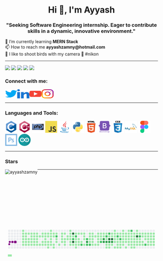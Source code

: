 <h1 align="center">Hi 👋, I'm Ayyash </h1>
<h3 align="center">"Seeking Software Engineering internship. Eager to contribute skills in a dynamic, innovative environment."</h3>
🌱 I’m currently learning <b>MERN Stack</b>
<br>
📫 How to reach me <b>ayyashzamny@hotmail.com</b>
<br>
💫 I like to shoot birds with my camera 📸 #nikon

--- 

<div> <a href="https://twitter.com/ayyashzamny" target="_blank"><img src="https://img.shields.io/badge/Twitter-1DA1F2?style=for-the-badge&logo=twitter&logoColor=white" target="_blank"></a>
<a href="https://www.linkedin.com/in/ayyash-zamny-545971179/" target="_blank"><img src="https://img.shields.io/badge/LinkedIn-0077B5?style=for-the-badge&logo=linkedin&logoColor=white" target="_blank"></a>
<a href="https://github.com/ayyashzamny" target="_blank"><img src="https://img.shields.io/badge/GitHub-100000?style=for-the-badge&logo=github&logoColor=white" target="_blank"></a>
<a href="https://instagram.com/ayyashzamny" target="_blank"><img src="https://img.shields.io/badge/Instagram-E4405F?style=for-the-badge&logo=instagram&logoColor=white" target="_blank"></a>
<a href = "mailto:ayyashzamny@hotmail.com"><img src="https://img.shields.io/badge/-Gmail-%23333?style=for-the-badge&logo=gmail&logoColor=white" target="_blank"></a>
</div><h3 align="left">Connect with me:</h3>
<p align="left">
<a href="https://twitter.com/ayyashzamny" target="blank"><img align="center" src="https://raw.githubusercontent.com/teamedwardforever/Readme-Generator/71f25dd8b98329b168142a6b782a107b75eab178/svg/Social/twitter.svg" alt="ayyashzamny" height="30" width="40" /></a><a href="https://www.linkedin.com/in/ayyash-zamny-545971179/" target="blank"><img align="center" src="https://raw.githubusercontent.com/teamedwardforever/Readme-Generator/71f25dd8b98329b168142a6b782a107b75eab178/svg/Social/linked-in-alt.svg" alt="ayyashzamny" height="30" width="40" /></a><a href="https://www.youtube.com/c/ayytec" target="blank"><img align="center" src="https://raw.githubusercontent.com/teamedwardforever/Readme-Generator/71f25dd8b98329b168142a6b782a107b75eab178/svg/Social/youtube.svg" alt="ayytec" height="30" width="40" /></a><a href="https://instagram.com/ayyashzamny" target="blank"><img align="center" src="https://raw.githubusercontent.com/teamedwardforever/Readme-Generator/71f25dd8b98329b168142a6b782a107b75eab178/svg/Social/instagram.svg" alt="ayyashzamny" height="30" width="40" /></a></p>

---

<h3 align="left">Languages and Tools:</h3>
<p align="left">
<img src="https://raw.githubusercontent.com/teamedwardforever/Readme-Generator/71f25dd8b98329b168142a6b782a107b75eab178/svg/Skills/Languages/c-original.svg" alt="C" width="40" height="40"/>
<img src="https://raw.githubusercontent.com/teamedwardforever/Readme-Generator/71f25dd8b98329b168142a6b782a107b75eab178/svg/Skills/Languages/cplusplus-original.svg" alt="CPP" width="40" height="40"/>
<img src="https://raw.githubusercontent.com/teamedwardforever/Readme-Generator/71f25dd8b98329b168142a6b782a107b75eab178/svg/Skills/Languages/php-original.svg" alt="PHP" width="40" height="40"/>
<img src="https://raw.githubusercontent.com/teamedwardforever/Readme-Generator/71f25dd8b98329b168142a6b782a107b75eab178/svg/Skills/Languages/javascript-original.svg" alt="Javascript" width="40" height="40"/>
<img src="https://raw.githubusercontent.com/teamedwardforever/Readme-Generator/71f25dd8b98329b168142a6b782a107b75eab178/svg/Skills/Languages/java-original.svg" alt="Java" width="40" height="40"/>
<img src="https://raw.githubusercontent.com/teamedwardforever/Readme-Generator/71f25dd8b98329b168142a6b782a107b75eab178/svg/Skills/Languages/python-original.svg" alt="Python" width="40" height="40"/>
<img src="https://raw.githubusercontent.com/teamedwardforever/Readme-Generator/71f25dd8b98329b168142a6b782a107b75eab178/svg/Skills/Frontend/html5-original-wordmark.svg" alt="HTML" width="40" height="40"/>
<img src="https://raw.githubusercontent.com/teamedwardforever/Readme-Generator/71f25dd8b98329b168142a6b782a107b75eab178/svg/Skills/Frontend/bootstrap-plain-wordmark.svg" alt="Bootstrap" width="40" height="40"/>
<img src="https://raw.githubusercontent.com/teamedwardforever/Readme-Generator/71f25dd8b98329b168142a6b782a107b75eab178/svg/Skills/Frontend/css3-original-wordmark.svg" alt="Css" width="40" height="40"/>
<img src="https://raw.githubusercontent.com/teamedwardforever/Readme-Generator/71f25dd8b98329b168142a6b782a107b75eab178/svg/Skills/Database/mysql-original-wordmark.svg" alt="Mysql" width="40" height="40"/>
<img src="https://raw.githubusercontent.com/teamedwardforever/Readme-Generator/71f25dd8b98329b168142a6b782a107b75eab178/svg/Skills/Software/figma-icon.svg" alt="Figma" width="40" height="40"/>
<img src="https://raw.githubusercontent.com/teamedwardforever/Readme-Generator/71f25dd8b98329b168142a6b782a107b75eab178/svg/Skills/Software/photoshop-line.svg" alt="Photoshop" width="40" height="40"/>
<img src="https://raw.githubusercontent.com/teamedwardforever/Readme-Generator/71f25dd8b98329b168142a6b782a107b75eab178/svg/Skills/Other/arduino-1.svg" alt="Arduino" width="40" height="40"/>
</p>

---

<h3 align="left">Stars</h3>
<img align="left" height="180em" src="https://github-readme-stats.vercel.app/api/top-langs/?username=ayyashzamny&layout=compact&theme=" alt=ayyashzamny />

---

<svg viewBox="-16 -32 880 192" width="880" height="192" xmlns="http://www.w3.org/2000/svg"><style>@keyframes c0{1.99%{fill:var(--c1)}2.01%,to{fill:var(--ce)}}@keyframes c1{.82%{fill:var(--c1)}.84%,to{fill:var(--ce)}}@keyframes c2{1.33%{fill:var(--c1)}1.35%,to{fill:var(--ce)}}@keyframes c3{1.49%{fill:var(--c1)}1.51%,to{fill:var(--ce)}}@keyframes c4{1.66%{fill:var(--c1)}1.68%,to{fill:var(--ce)}}@keyframes c5{.99%{fill:var(--c1)}1.01%,to{fill:var(--ce)}}@keyframes c6{1.16%{fill:var(--c1)}1.18%,to{fill:var(--ce)}}@keyframes c7{49.74%{fill:var(--c1)}49.76%,to{fill:var(--ce)}}@keyframes c8{49.57%{fill:var(--c1)}49.59%,to{fill:var(--ce)}}@keyframes c9{50.41%{fill:var(--c1)}50.43%,to{fill:var(--ce)}}@keyframes ca{45.23%{fill:var(--c1)}45.25%,to{fill:var(--ce)}}@keyframes cb{3%{fill:var(--c1)}3.02%,to{fill:var(--ce)}}@keyframes cc{44.9%{fill:var(--c1)}44.92%,to{fill:var(--ce)}}@keyframes cd{49.41%{fill:var(--c1)}49.43%,to{fill:var(--ce)}}@keyframes ce{50.24%{fill:var(--c1)}50.26%,to{fill:var(--ce)}}@keyframes cf{45.4%{fill:var(--c1)}45.42%,to{fill:var(--ce)}}@keyframes cg{3.16%{fill:var(--c1)}3.18%,to{fill:var(--ce)}}@keyframes ch{44.73%{fill:var(--c1)}44.75%,to{fill:var(--ce)}}@keyframes ci{49.24%{fill:var(--c1)}49.26%,to{fill:var(--ce)}}@keyframes cj{45.57%{fill:var(--c1)}45.59%,to{fill:var(--ce)}}@keyframes ck{3.33%{fill:var(--c1)}3.35%,to{fill:var(--ce)}}@keyframes cl{44.56%{fill:var(--c1)}44.58%,to{fill:var(--ce)}}@keyframes cm{49.07%{fill:var(--c1)}49.09%,to{fill:var(--ce)}}@keyframes cn{51.24%{fill:var(--c1)}51.26%,to{fill:var(--ce)}}@keyframes co{45.73%{fill:var(--c1)}45.75%,to{fill:var(--ce)}}@keyframes cp{3.5%{fill:var(--c1)}3.52%,to{fill:var(--ce)}}@keyframes cq{44.4%{fill:var(--c1)}44.42%,to{fill:var(--ce)}}@keyframes cr{48.9%{fill:var(--c1)}48.92%,to{fill:var(--ce)}}@keyframes cs{51.41%{fill:var(--c1)}51.43%,to{fill:var(--ce)}}@keyframes ct{45.9%{fill:var(--c1)}45.92%,to{fill:var(--ce)}}@keyframes cu{3.66%{fill:var(--c1)}3.68%,to{fill:var(--ce)}}@keyframes cv{44.23%{fill:var(--c1)}44.25%,to{fill:var(--ce)}}@keyframes cw{48.74%{fill:var(--c1)}48.76%,to{fill:var(--ce)}}@keyframes cx{48.57%{fill:var(--c1)}48.59%,to{fill:var(--ce)}}@keyframes cy{46.07%{fill:var(--c1)}46.09%,to{fill:var(--ce)}}@keyframes cz{3.83%{fill:var(--c1)}3.85%,to{fill:var(--ce)}}@keyframes c10{44.06%{fill:var(--c1)}44.08%,to{fill:var(--ce)}}@keyframes c11{48.4%{fill:var(--c1)}48.42%,to{fill:var(--ce)}}@keyframes c12{43.9%{fill:var(--c1)}43.92%,to{fill:var(--ce)}}@keyframes c13{48.07%{fill:var(--c1)}48.09%,to{fill:var(--ce)}}@keyframes c14{48.24%{fill:var(--c1)}48.26%,to{fill:var(--ce)}}@keyframes c15{4.16%{fill:var(--c1)}4.18%,to{fill:var(--ce)}}@keyframes c16{43.73%{fill:var(--c1)}43.75%,to{fill:var(--ce)}}@keyframes c17{47.9%{fill:var(--c1)}47.92%,to{fill:var(--ce)}}@keyframes c18{46.73%{fill:var(--c1)}46.75%,to{fill:var(--ce)}}@keyframes c19{46.57%{fill:var(--c1)}46.59%,to{fill:var(--ce)}}@keyframes c1a{4.33%{fill:var(--c1)}4.35%,to{fill:var(--ce)}}@keyframes c1b{43.56%{fill:var(--c1)}43.58%,to{fill:var(--ce)}}@keyframes c1c{47.74%{fill:var(--c1)}47.76%,to{fill:var(--ce)}}@keyframes c1d{46.9%{fill:var(--c1)}46.92%,to{fill:var(--ce)}}@keyframes c1e{4.5%{fill:var(--c1)}4.52%,to{fill:var(--ce)}}@keyframes c1f{43.4%{fill:var(--c1)}43.42%,to{fill:var(--ce)}}@keyframes c1g{53.25%{fill:var(--c1)}53.27%,to{fill:var(--ce)}}@keyframes c1h{47.4%{fill:var(--c1)}47.42%,to{fill:var(--ce)}}@keyframes c1i{47.24%{fill:var(--c1)}47.26%,to{fill:var(--ce)}}@keyframes c1j{47.07%{fill:var(--c1)}47.09%,to{fill:var(--ce)}}@keyframes c1k{52.58%{fill:var(--c1)}52.6%,to{fill:var(--ce)}}@keyframes c1l{4.66%{fill:var(--c1)}4.68%,to{fill:var(--ce)}}@keyframes c1m{43.23%{fill:var(--c1)}43.25%,to{fill:var(--ce)}}@keyframes c1n{5.67%{fill:var(--c1)}5.69%,to{fill:var(--ce)}}@keyframes c1o{5.5%{fill:var(--c1)}5.52%,to{fill:var(--ce)}}@keyframes c1p{43.06%{fill:var(--c1)}43.08%,to{fill:var(--ce)}}@keyframes c1q{42.89%{fill:var(--c1)}42.91%,to{fill:var(--ce)}}@keyframes c1r{5.83%{fill:var(--c1)}5.85%,to{fill:var(--ce)}}@keyframes c1s{79.79%{fill:var(--c2)}79.81%,to{fill:var(--ce)}}@keyframes c1t{5.17%{fill:var(--c1)}5.19%,to{fill:var(--ce)}}@keyframes c1u{5%{fill:var(--c1)}5.02%,to{fill:var(--ce)}}@keyframes c1v{13.01%{fill:var(--c1)}13.03%,to{fill:var(--ce)}}@keyframes c1w{6.17%{fill:var(--c1)}6.19%,to{fill:var(--ce)}}@keyframes c1x{12.01%{fill:var(--c1)}12.03%,to{fill:var(--ce)}}@keyframes c1y{11.84%{fill:var(--c1)}11.86%,to{fill:var(--ce)}}@keyframes c1z{12.68%{fill:var(--c1)}12.7%,to{fill:var(--ce)}}@keyframes c20{6.33%{fill:var(--c1)}6.35%,to{fill:var(--ce)}}@keyframes c21{11.68%{fill:var(--c1)}11.7%,to{fill:var(--ce)}}@keyframes c22{12.51%{fill:var(--c1)}12.53%,to{fill:var(--ce)}}@keyframes c23{13.35%{fill:var(--c1)}13.37%,to{fill:var(--ce)}}@keyframes c24{11.34%{fill:var(--c1)}11.36%,to{fill:var(--ce)}}@keyframes c25{11.51%{fill:var(--c1)}11.53%,to{fill:var(--ce)}}@keyframes c26{6.83%{fill:var(--c1)}6.85%,to{fill:var(--ce)}}@keyframes c27{6.67%{fill:var(--c1)}6.69%,to{fill:var(--ce)}}@keyframes c28{11.18%{fill:var(--c1)}11.2%,to{fill:var(--ce)}}@keyframes c29{11.01%{fill:var(--c1)}11.03%,to{fill:var(--ce)}}@keyframes c2a{10.84%{fill:var(--c1)}10.86%,to{fill:var(--ce)}}@keyframes c2b{10.67%{fill:var(--c1)}10.69%,to{fill:var(--ce)}}@keyframes c2c{87.3%{fill:var(--c4)}87.32%,to{fill:var(--ce)}}@keyframes c2d{64.76%{fill:var(--c1)}64.78%,to{fill:var(--ce)}}@keyframes c2e{65.27%{fill:var(--c2)}65.29%,to{fill:var(--ce)}}@keyframes c2f{86.8%{fill:var(--c4)}86.82%,to{fill:var(--ce)}}@keyframes c2g{10.51%{fill:var(--c1)}10.53%,to{fill:var(--ce)}}@keyframes c2h{7.34%{fill:var(--c1)}7.36%,to{fill:var(--ce)}}@keyframes c2i{64.93%{fill:var(--c2)}64.95%,to{fill:var(--ce)}}@keyframes c2j{9.67%{fill:var(--c1)}9.69%,to{fill:var(--ce)}}@keyframes c2k{9.51%{fill:var(--c1)}9.53%,to{fill:var(--ce)}}@keyframes c2l{10.34%{fill:var(--c1)}10.36%,to{fill:var(--ce)}}@keyframes c2m{14.18%{fill:var(--c1)}14.2%,to{fill:var(--ce)}}@keyframes c2n{7.5%{fill:var(--c1)}7.52%,to{fill:var(--ce)}}@keyframes c2o{8.5%{fill:var(--c1)}8.52%,to{fill:var(--ce)}}@keyframes c2p{9.34%{fill:var(--c1)}9.36%,to{fill:var(--ce)}}@keyframes c2q{10.17%{fill:var(--c1)}10.19%,to{fill:var(--ce)}}@keyframes c2r{7.67%{fill:var(--c1)}7.69%,to{fill:var(--ce)}}@keyframes c2s{9.17%{fill:var(--c1)}9.19%,to{fill:var(--ce)}}@keyframes c2t{67.44%{fill:var(--c2)}67.46%,to{fill:var(--ce)}}@keyframes c2u{7.84%{fill:var(--c1)}7.86%,to{fill:var(--ce)}}@keyframes c2v{8%{fill:var(--c1)}8.02%,to{fill:var(--ce)}}@keyframes c2w{8.84%{fill:var(--c1)}8.86%,to{fill:var(--ce)}}@keyframes c2x{14.85%{fill:var(--c1)}14.87%,to{fill:var(--ce)}}@keyframes c2y{66.43%{fill:var(--c2)}66.45%,to{fill:var(--ce)}}@keyframes c2z{85.97%{fill:var(--c3)}85.99%,to{fill:var(--ce)}}@keyframes c30{67.1%{fill:var(--c2)}67.12%,to{fill:var(--ce)}}@keyframes c31{38.22%{fill:var(--c1)}38.24%,to{fill:var(--ce)}}@keyframes c32{15.68%{fill:var(--c1)}15.7%,to{fill:var(--ce)}}@keyframes c33{38.55%{fill:var(--c1)}38.57%,to{fill:var(--ce)}}@keyframes c34{39.39%{fill:var(--c1)}39.41%,to{fill:var(--ce)}}@keyframes c35{66.93%{fill:var(--c2)}66.95%,to{fill:var(--ce)}}@keyframes c36{38.05%{fill:var(--c1)}38.07%,to{fill:var(--ce)}}@keyframes c37{15.85%{fill:var(--c1)}15.87%,to{fill:var(--ce)}}@keyframes c38{38.72%{fill:var(--c1)}38.74%,to{fill:var(--ce)}}@keyframes c39{39.22%{fill:var(--c1)}39.24%,to{fill:var(--ce)}}@keyframes c3a{40.06%{fill:var(--c1)}40.08%,to{fill:var(--ce)}}@keyframes c3b{16.02%{fill:var(--c1)}16.04%,to{fill:var(--ce)}}@keyframes c3c{40.22%{fill:var(--c1)}40.24%,to{fill:var(--ce)}}@keyframes c3d{37.72%{fill:var(--c1)}37.74%,to{fill:var(--ce)}}@keyframes c3e{16.18%{fill:var(--c1)}16.2%,to{fill:var(--ce)}}@keyframes c3f{37.05%{fill:var(--c1)}37.07%,to{fill:var(--ce)}}@keyframes c3g{36.88%{fill:var(--c1)}36.9%,to{fill:var(--ce)}}@keyframes c3h{36.72%{fill:var(--c1)}36.74%,to{fill:var(--ce)}}@keyframes c3i{37.55%{fill:var(--c1)}37.57%,to{fill:var(--ce)}}@keyframes c3j{16.35%{fill:var(--c1)}16.37%,to{fill:var(--ce)}}@keyframes c3k{37.22%{fill:var(--c1)}37.24%,to{fill:var(--ce)}}@keyframes c3l{69.11%{fill:var(--c2)}69.13%,to{fill:var(--ce)}}@keyframes c3m{16.68%{fill:var(--c1)}16.7%,to{fill:var(--ce)}}@keyframes c3n{16.52%{fill:var(--c1)}16.54%,to{fill:var(--ce)}}@keyframes c3o{83.46%{fill:var(--c3)}83.48%,to{fill:var(--ce)}}@keyframes c3p{83.63%{fill:var(--c3)}83.65%,to{fill:var(--ce)}}@keyframes c3q{16.85%{fill:var(--c1)}16.87%,to{fill:var(--ce)}}@keyframes c3r{70.11%{fill:var(--c2)}70.13%,to{fill:var(--ce)}}@keyframes c3s{83.3%{fill:var(--c1)}83.32%,to{fill:var(--ce)}}@keyframes c3t{83.8%{fill:var(--c3)}83.82%,to{fill:var(--ce)}}@keyframes c3u{35.55%{fill:var(--c1)}35.57%,to{fill:var(--ce)}}@keyframes c3v{35.72%{fill:var(--c1)}35.74%,to{fill:var(--ce)}}@keyframes c3w{61.76%{fill:var(--c2)}61.78%,to{fill:var(--ce)}}@keyframes c3x{61.59%{fill:var(--c1)}61.61%,to{fill:var(--ce)}}@keyframes c3y{89.81%{fill:var(--c4)}89.83%,to{fill:var(--ce)}}@keyframes c3z{83.96%{fill:var(--c3)}83.98%,to{fill:var(--ce)}}@keyframes c40{35.38%{fill:var(--c1)}35.4%,to{fill:var(--ce)}}@keyframes c41{35.88%{fill:var(--c1)}35.9%,to{fill:var(--ce)}}@keyframes c42{31.54%{fill:var(--c1)}31.56%,to{fill:var(--ce)}}@keyframes c43{31.38%{fill:var(--c1)}31.4%,to{fill:var(--ce)}}@keyframes c44{89.97%{fill:var(--c4)}89.99%,to{fill:var(--ce)}}@keyframes c45{84.13%{fill:var(--c3)}84.15%,to{fill:var(--ce)}}@keyframes c46{35.22%{fill:var(--c1)}35.24%,to{fill:var(--ce)}}@keyframes c47{17.52%{fill:var(--c1)}17.54%,to{fill:var(--ce)}}@keyframes c48{17.69%{fill:var(--c1)}17.71%,to{fill:var(--ce)}}@keyframes c49{31.21%{fill:var(--c1)}31.23%,to{fill:var(--ce)}}@keyframes c4a{31.04%{fill:var(--c1)}31.06%,to{fill:var(--ce)}}@keyframes c4b{32.21%{fill:var(--c1)}32.23%,to{fill:var(--ce)}}@keyframes c4c{34.88%{fill:var(--c1)}34.9%,to{fill:var(--ce)}}@keyframes c4d{17.85%{fill:var(--c1)}17.87%,to{fill:var(--ce)}}@keyframes c4e{70.77%{fill:var(--c2)}70.79%,to{fill:var(--ce)}}@keyframes c4f{30.87%{fill:var(--c1)}30.89%,to{fill:var(--ce)}}@keyframes c4g{30.71%{fill:var(--c1)}30.73%,to{fill:var(--ce)}}@keyframes c4h{32.54%{fill:var(--c1)}32.56%,to{fill:var(--ce)}}@keyframes c4i{34.71%{fill:var(--c1)}34.73%,to{fill:var(--ce)}}@keyframes c4j{18.02%{fill:var(--c1)}18.04%,to{fill:var(--ce)}}@keyframes c4k{24.2%{fill:var(--c1)}24.22%,to{fill:var(--ce)}}@keyframes c4l{71.11%{fill:var(--c2)}71.13%,to{fill:var(--ce)}}@keyframes c4m{30.54%{fill:var(--c1)}30.56%,to{fill:var(--ce)}}@keyframes c4n{32.71%{fill:var(--c1)}32.73%,to{fill:var(--ce)}}@keyframes c4o{34.55%{fill:var(--c1)}34.57%,to{fill:var(--ce)}}@keyframes c4p{24.7%{fill:var(--c1)}24.72%,to{fill:var(--ce)}}@keyframes c4q{18.19%{fill:var(--c1)}18.21%,to{fill:var(--ce)}}@keyframes c4r{24.03%{fill:var(--c1)}24.05%,to{fill:var(--ce)}}@keyframes c4s{30.21%{fill:var(--c1)}30.23%,to{fill:var(--ce)}}@keyframes c4t{30.37%{fill:var(--c1)}30.39%,to{fill:var(--ce)}}@keyframes c4u{32.88%{fill:var(--c1)}32.9%,to{fill:var(--ce)}}@keyframes c4v{18.35%{fill:var(--c1)}18.37%,to{fill:var(--ce)}}@keyframes c4w{23.86%{fill:var(--c1)}23.88%,to{fill:var(--ce)}}@keyframes c4x{30.04%{fill:var(--c1)}30.06%,to{fill:var(--ce)}}@keyframes c4y{29.87%{fill:var(--c1)}29.89%,to{fill:var(--ce)}}@keyframes c4z{33.21%{fill:var(--c1)}33.23%,to{fill:var(--ce)}}@keyframes c50{25.03%{fill:var(--c1)}25.05%,to{fill:var(--ce)}}@keyframes c51{18.52%{fill:var(--c1)}18.54%,to{fill:var(--ce)}}@keyframes c52{23.7%{fill:var(--c1)}23.72%,to{fill:var(--ce)}}@keyframes c53{25.53%{fill:var(--c1)}25.55%,to{fill:var(--ce)}}@keyframes c54{29.71%{fill:var(--c1)}29.73%,to{fill:var(--ce)}}@keyframes c55{29.54%{fill:var(--c1)}29.56%,to{fill:var(--ce)}}@keyframes c56{72.28%{fill:var(--c2)}72.3%,to{fill:var(--ce)}}@keyframes c57{18.69%{fill:var(--c1)}18.71%,to{fill:var(--ce)}}@keyframes c58{23.53%{fill:var(--c1)}23.55%,to{fill:var(--ce)}}@keyframes c59{25.7%{fill:var(--c1)}25.72%,to{fill:var(--ce)}}@keyframes c5a{25.87%{fill:var(--c1)}25.89%,to{fill:var(--ce)}}@keyframes c5b{29.37%{fill:var(--c1)}29.39%,to{fill:var(--ce)}}@keyframes c5c{33.55%{fill:var(--c1)}33.57%,to{fill:var(--ce)}}@keyframes c5d{18.85%{fill:var(--c1)}18.87%,to{fill:var(--ce)}}@keyframes c5e{23.36%{fill:var(--c1)}23.38%,to{fill:var(--ce)}}@keyframes c5f{23.2%{fill:var(--c1)}23.22%,to{fill:var(--ce)}}@keyframes c5g{26.03%{fill:var(--c1)}26.05%,to{fill:var(--ce)}}@keyframes c5h{29.21%{fill:var(--c1)}29.23%,to{fill:var(--ce)}}@keyframes c5i{29.04%{fill:var(--c1)}29.06%,to{fill:var(--ce)}}@keyframes c5j{59.59%{fill:var(--c1)}59.61%,to{fill:var(--ce)}}@keyframes c5k{19.02%{fill:var(--c1)}19.04%,to{fill:var(--ce)}}@keyframes c5l{91.64%{fill:var(--c4)}91.66%,to{fill:var(--ce)}}@keyframes c5m{23.03%{fill:var(--c1)}23.05%,to{fill:var(--ce)}}@keyframes c5n{26.2%{fill:var(--c1)}26.22%,to{fill:var(--ce)}}@keyframes c5o{26.37%{fill:var(--c1)}26.39%,to{fill:var(--ce)}}@keyframes c5p{19.19%{fill:var(--c1)}19.21%,to{fill:var(--ce)}}@keyframes c5q{73.11%{fill:var(--c2)}73.13%,to{fill:var(--ce)}}@keyframes c5r{22.86%{fill:var(--c1)}22.88%,to{fill:var(--ce)}}@keyframes c5s{22.69%{fill:var(--c1)}22.71%,to{fill:var(--ce)}}@keyframes c5t{26.53%{fill:var(--c1)}26.55%,to{fill:var(--ce)}}@keyframes c5u{19.36%{fill:var(--c1)}19.38%,to{fill:var(--ce)}}@keyframes c5v{20.86%{fill:var(--c1)}20.88%,to{fill:var(--ce)}}@keyframes c5w{22.53%{fill:var(--c1)}22.55%,to{fill:var(--ce)}}@keyframes c5x{26.7%{fill:var(--c1)}26.72%,to{fill:var(--ce)}}@keyframes c5y{19.52%{fill:var(--c1)}19.54%,to{fill:var(--ce)}}@keyframes c5z{20.69%{fill:var(--c1)}20.71%,to{fill:var(--ce)}}@keyframes c60{21.19%{fill:var(--c1)}21.21%,to{fill:var(--ce)}}@keyframes c61{73.95%{fill:var(--c2)}73.97%,to{fill:var(--ce)}}@keyframes c62{19.69%{fill:var(--c1)}19.71%,to{fill:var(--ce)}}@keyframes c63{20.52%{fill:var(--c1)}20.54%,to{fill:var(--ce)}}@keyframes c64{21.36%{fill:var(--c1)}21.38%,to{fill:var(--ce)}}@keyframes c65{22.19%{fill:var(--c1)}22.21%,to{fill:var(--ce)}}@keyframes c66{27.37%{fill:var(--c1)}27.39%,to{fill:var(--ce)}}@keyframes c67{19.86%{fill:var(--c1)}19.88%,to{fill:var(--ce)}}@keyframes c68{20.36%{fill:var(--c1)}20.38%,to{fill:var(--ce)}}@keyframes c69{21.53%{fill:var(--c1)}21.55%,to{fill:var(--ce)}}@keyframes c6a{22.03%{fill:var(--c1)}22.05%,to{fill:var(--ce)}}@keyframes c6b{27.54%{fill:var(--c1)}27.56%,to{fill:var(--ce)}}@keyframes c6c{20.02%{fill:var(--c1)}20.04%,to{fill:var(--ce)}}@keyframes c6d{20.19%{fill:var(--c1)}20.21%,to{fill:var(--ce)}}@keyframes c6e{21.69%{fill:var(--c1)}21.71%,to{fill:var(--ce)}}@keyframes c6f{21.86%{fill:var(--c1)}21.88%,to{fill:var(--ce)}}@keyframes c6g{27.7%{fill:var(--c1)}27.72%,to{fill:var(--ce)}}@keyframes u0{.82%,.84%,.99%{transform:scale(0,1)}1.01%,1.16%,1.18%,1.33%{transform:scale(.01,1)}1.35%,1.49%,1.51%,1.66%{transform:scale(.02,1)}1.68%,1.99%,2.01%,3%{transform:scale(.03,1)}3.02%,3.16%,3.18%,3.33%{transform:scale(.04,1)}3.35%,3.5%,3.52%,3.66%{transform:scale(.05,1)}3.68%,3.83%,3.85%,4.16%{transform:scale(.06,1)}4.18%,4.33%,4.35%,4.5%{transform:scale(.07,1)}4.52%,4.66%,4.68%,5%{transform:scale(.08,1)}5.02%,5.17%,5.19%,5.5%{transform:scale(.09,1)}5.52%,5.67%,5.69%,5.83%{transform:scale(.1,1)}5.85%,6.17%,6.19%,6.33%{transform:scale(.11,1)}6.35%,6.67%,6.69%,6.83%{transform:scale(.12,1)}6.85%,7.34%,7.36%,7.5%{transform:scale(.13,1)}7.52%,7.67%,7.69%,7.84%{transform:scale(.14,1)}7.86%,8%,8.02%,8.5%{transform:scale(.15,1)}8.52%,8.84%,8.86%,9.17%{transform:scale(.16,1)}9.19%,9.34%,9.36%,9.51%{transform:scale(.17,1)}10.17%,9.53%,9.67%,9.69%{transform:scale(.18,1)}10.19%,10.34%,10.36%,10.51%{transform:scale(.19,1)}10.53%,10.67%,10.69%,10.84%,10.86%,11.01%{transform:scale(.2,1)}11.03%,11.18%,11.2%,11.34%{transform:scale(.21,1)}11.36%,11.51%,11.53%,11.68%{transform:scale(.22,1)}11.7%,11.84%,11.86%,12.01%{transform:scale(.23,1)}12.03%,12.51%,12.53%,12.68%{transform:scale(.24,1)}12.7%,13.01%,13.03%,13.35%{transform:scale(.25,1)}13.37%,14.18%,14.2%,14.85%{transform:scale(.26,1)}14.87%,15.68%,15.7%,15.85%{transform:scale(.27,1)}15.87%,16.02%,16.04%,16.18%{transform:scale(.28,1)}16.2%,16.35%,16.37%,16.52%{transform:scale(.29,1)}16.54%,16.68%,16.7%,16.85%{transform:scale(.3,1)}16.87%,17.52%,17.54%,17.69%{transform:scale(.31,1)}17.71%,17.85%,17.87%,18.02%{transform:scale(.32,1)}18.04%,18.19%,18.21%,18.35%{transform:scale(.33,1)}18.37%,18.52%,18.54%,18.69%{transform:scale(.34,1)}18.71%,18.85%,18.87%,19.02%{transform:scale(.35,1)}19.04%,19.19%,19.21%,19.36%{transform:scale(.36,1)}19.38%,19.52%,19.54%,19.69%{transform:scale(.37,1)}19.71%,19.86%,19.88%,20.02%{transform:scale(.38,1)}20.04%,20.19%,20.21%,20.36%{transform:scale(.39,1)}20.38%,20.52%,20.54%,20.69%,20.71%,20.86%{transform:scale(.4,1)}20.88%,21.19%,21.21%,21.36%{transform:scale(.41,1)}21.38%,21.53%,21.55%,21.69%{transform:scale(.42,1)}21.71%,21.86%,21.88%,22.03%{transform:scale(.43,1)}22.05%,22.19%,22.21%,22.53%{transform:scale(.44,1)}22.55%,22.69%,22.71%,22.86%{transform:scale(.45,1)}22.88%,23.03%,23.05%,23.2%{transform:scale(.46,1)}23.22%,23.36%,23.38%,23.53%{transform:scale(.47,1)}23.55%,23.7%,23.72%,23.86%{transform:scale(.48,1)}23.88%,24.03%,24.05%,24.2%{transform:scale(.49,1)}24.22%,24.7%,24.72%,25.03%{transform:scale(.5,1)}25.05%,25.53%,25.55%,25.7%{transform:scale(.51,1)}25.72%,25.87%,25.89%,26.03%{transform:scale(.52,1)}26.05%,26.2%,26.22%,26.37%{transform:scale(.53,1)}26.39%,26.53%,26.55%,26.7%{transform:scale(.54,1)}26.72%,27.37%,27.39%,27.54%{transform:scale(.55,1)}27.56%,27.7%,27.72%,29.04%{transform:scale(.56,1)}29.06%,29.21%,29.23%,29.37%{transform:scale(.57,1)}29.39%,29.54%,29.56%,29.71%{transform:scale(.58,1)}29.73%,29.87%,29.89%,30.04%{transform:scale(.59,1)}30.06%,30.21%,30.23%,30.37%,30.39%,30.54%{transform:scale(.6,1)}30.56%,30.71%,30.73%,30.87%{transform:scale(.61,1)}30.89%,31.04%,31.06%,31.21%{transform:scale(.62,1)}31.23%,31.38%,31.4%,31.54%{transform:scale(.63,1)}31.56%,32.21%,32.23%,32.54%{transform:scale(.64,1)}32.56%,32.71%,32.73%,32.88%{transform:scale(.65,1)}32.9%,33.21%,33.23%,33.55%{transform:scale(.66,1)}33.57%,34.55%,34.57%,34.71%{transform:scale(.67,1)}34.73%,34.88%,34.9%,35.22%{transform:scale(.68,1)}35.24%,35.38%,35.4%,35.55%{transform:scale(.69,1)}35.57%,35.72%,35.74%,35.88%{transform:scale(.7,1)}35.9%,36.72%,36.74%,36.88%{transform:scale(.71,1)}36.9%,37.05%,37.07%,37.22%{transform:scale(.72,1)}37.24%,37.55%,37.57%,37.72%{transform:scale(.73,1)}37.74%,38.05%,38.07%,38.22%{transform:scale(.74,1)}38.24%,38.55%,38.57%,38.72%{transform:scale(.75,1)}38.74%,39.22%,39.24%,39.39%{transform:scale(.76,1)}39.41%,40.06%,40.08%,40.22%{transform:scale(.77,1)}40.24%,42.89%,42.91%,43.06%{transform:scale(.78,1)}43.08%,43.23%,43.25%,43.4%{transform:scale(.79,1)}43.42%,43.56%,43.58%,43.73%,43.75%,43.9%{transform:scale(.8,1)}43.92%,44.06%,44.08%,44.23%{transform:scale(.81,1)}44.25%,44.4%,44.42%,44.56%{transform:scale(.82,1)}44.58%,44.73%,44.75%,44.9%{transform:scale(.83,1)}44.92%,45.23%,45.25%,45.4%{transform:scale(.84,1)}45.42%,45.57%,45.59%,45.73%{transform:scale(.85,1)}45.75%,45.9%,45.92%,46.07%{transform:scale(.86,1)}46.09%,46.57%,46.59%,46.73%{transform:scale(.87,1)}46.75%,46.9%,46.92%,47.07%{transform:scale(.88,1)}47.09%,47.24%,47.26%,47.4%{transform:scale(.89,1)}47.42%,47.74%,47.76%,47.9%{transform:scale(.9,1)}47.92%,48.07%,48.09%,48.24%{transform:scale(.91,1)}48.26%,48.4%,48.42%,48.57%{transform:scale(.92,1)}48.59%,48.74%,48.76%,48.9%{transform:scale(.93,1)}48.92%,49.07%,49.09%,49.24%{transform:scale(.94,1)}49.26%,49.41%,49.43%,49.57%{transform:scale(.95,1)}49.59%,49.74%,49.76%,50.24%{transform:scale(.96,1)}50.26%,50.41%,50.43%,51.24%{transform:scale(.97,1)}51.26%,51.41%,51.43%,52.58%{transform:scale(.98,1)}52.6%,53.25%,53.27%,59.59%{transform:scale(.99,1)}59.61%,61.59%,61.61%,to{transform:scale(1,1)}}@keyframes u1{61.76%{transform:scale(0,1)}61.78%,to{transform:scale(1,1)}}@keyframes u2{64.76%{transform:scale(0,1)}64.78%,to{transform:scale(1,1)}}@keyframes u3{64.93%{transform:scale(0,1)}64.95%,65.27%{transform:scale(.07,1)}65.29%,66.43%{transform:scale(.14,1)}66.45%,66.93%{transform:scale(.21,1)}66.95%,67.1%{transform:scale(.29,1)}67.12%,67.44%{transform:scale(.36,1)}67.46%,69.11%{transform:scale(.43,1)}69.13%,70.11%{transform:scale(.5,1)}70.13%,70.77%{transform:scale(.57,1)}70.79%,71.11%{transform:scale(.64,1)}71.13%,72.28%{transform:scale(.71,1)}72.3%,73.11%{transform:scale(.79,1)}73.13%,73.95%{transform:scale(.86,1)}73.97%,79.79%{transform:scale(.93,1)}79.81%,to{transform:scale(1,1)}}@keyframes u4{83.3%{transform:scale(0,1)}83.32%,to{transform:scale(1,1)}}@keyframes u5{83.46%{transform:scale(0,1)}83.48%,83.63%{transform:scale(.17,1)}83.65%,83.8%{transform:scale(.33,1)}83.82%,83.96%{transform:scale(.5,1)}83.98%,84.13%{transform:scale(.67,1)}84.15%,85.97%{transform:scale(.83,1)}85.99%,to{transform:scale(1,1)}}@keyframes u6{86.8%{transform:scale(0,1)}86.82%,87.3%{transform:scale(.2,1)}87.32%,89.81%{transform:scale(.4,1)}89.83%,89.97%{transform:scale(.6,1)}89.99%,91.64%{transform:scale(.8,1)}91.66%,to{transform:scale(1,1)}}@keyframes s0{0%,99.83%{transform:translate(0,-16px)}.17%{transform:translate(0,0)}.5%{transform:translate(32px,0)}.83%{transform:translate(32px,32px)}1%{transform:translate(48px,32px)}1.17%{transform:translate(48px,48px)}1.34%{transform:translate(32px,48px)}1.67%{transform:translate(32px,80px)}2%{transform:translate(0,80px)}2.17%{transform:translate(0,64px)}5.01%{transform:translate(272px,64px)}5.18%,79.97%{transform:translate(272px,48px)}5.34%{transform:translate(256px,48px)}5.68%{transform:translate(256px,16px)}6.68%{transform:translate(352px,16px)}6.84%,64.27%{transform:translate(352px,0)}7.18%{transform:translate(384px,0)}7.35%{transform:translate(384px,16px)}7.85%{transform:translate(432px,16px)}15.36%,8.01%{transform:translate(432px,32px)}8.35%{transform:translate(400px,32px)}8.51%,9.85%{transform:translate(400px,48px)}67.95%,8.85%{transform:translate(432px,48px)}67.78%,9.02%{transform:translate(432px,64px)}9.52%{transform:translate(384px,64px)}65.11%,9.68%{transform:translate(384px,48px)}10.18%{transform:translate(400px,80px)}10.68%{transform:translate(352px,80px)}11.19%,64.61%{transform:translate(352px,32px)}11.35%{transform:translate(336px,32px)}11.52%{transform:translate(336px,48px)}11.85%{transform:translate(304px,48px)}12.02%{transform:translate(304px,32px)}12.19%{transform:translate(320px,32px)}12.52%{transform:translate(320px,64px)}12.85%{transform:translate(288px,64px)}13.02%{transform:translate(288px,80px)}14.02%{transform:translate(384px,80px)}14.19%{transform:translate(384px,96px)}14.69%{transform:translate(432px,96px)}16.53%{transform:translate(544px,32px)}16.69%{transform:translate(544px,16px)}16.86%{transform:translate(560px,16px)}17.03%{transform:translate(560px,0)}17.53%{transform:translate(608px,0)}17.7%,31.72%,61.1%{transform:translate(608px,16px)}20.03%{transform:translate(832px,16px)}20.2%{transform:translate(832px,32px)}20.87%{transform:translate(768px,32px)}21.04%,74.46%{transform:translate(768px,48px)}21.7%{transform:translate(832px,48px)}21.87%{transform:translate(832px,64px)}22.7%{transform:translate(752px,64px)}22.87%{transform:translate(752px,48px)}23.21%,74.96%{transform:translate(720px,48px)}23.37%,75.13%{transform:translate(720px,32px)}24.21%,70.95%{transform:translate(640px,32px)}24.37%{transform:translate(640px,16px)}24.54%{transform:translate(656px,16px)}24.71%{transform:translate(656px,0)}25.04%{transform:translate(688px,0)}25.54%{transform:translate(688px,48px)}25.71%,71.79%{transform:translate(704px,48px)}25.88%{transform:translate(704px,64px)}26.21%{transform:translate(736px,64px)}26.38%{transform:translate(736px,80px)}26.71%,74.12%{transform:translate(768px,80px)}26.88%{transform:translate(768px,64px)}27.21%{transform:translate(800px,64px)}27.38%{transform:translate(800px,80px)}27.71%{transform:translate(832px,80px)}27.88%{transform:translate(832px,96px)}29.05%,58.43%{transform:translate(720px,96px)}29.22%{transform:translate(720px,80px)}29.55%{transform:translate(688px,80px)}29.72%{transform:translate(688px,64px)}29.88%{transform:translate(672px,64px)}30.05%{transform:translate(672px,48px)}30.22%{transform:translate(656px,48px)}30.38%{transform:translate(656px,64px)}30.72%{transform:translate(624px,64px)}30.88%{transform:translate(624px,48px)}31.05%{transform:translate(608px,48px)}31.22%,61.27%{transform:translate(608px,32px)}31.39%{transform:translate(592px,32px)}31.55%{transform:translate(592px,16px)}32.39%,35.06%{transform:translate(608px,80px)}33.06%{transform:translate(672px,80px)}33.22%{transform:translate(672px,96px)}33.56%{transform:translate(704px,96px)}33.72%{transform:translate(704px,80px)}34.39%{transform:translate(640px,80px)}34.56%{transform:translate(640px,96px)}34.89%{transform:translate(608px,96px)}35.56%{transform:translate(560px,80px)}35.73%{transform:translate(560px,96px)}35.89%{transform:translate(576px,96px)}36.06%,84.47%{transform:translate(576px,80px)}36.73%{transform:translate(512px,80px)}37.06%,69.45%{transform:translate(512px,48px)}37.23%,68.95%,69.62%,82.64%{transform:translate(528px,48px)}37.56%{transform:translate(528px,16px)}38.23%{transform:translate(464px,16px)}38.56%,39.57%,66.61%{transform:translate(464px,48px)}38.9%{transform:translate(496px,48px)}39.07%{transform:translate(496px,64px)}39.4%{transform:translate(464px,64px)}39.73%{transform:translate(480px,48px)}40.07%{transform:translate(480px,80px)}40.23%{transform:translate(496px,80px)}40.4%{transform:translate(496px,96px)}42.9%{transform:translate(256px,96px)}43.07%{transform:translate(256px,80px)}44.91%{transform:translate(80px,80px)}45.24%{transform:translate(80px,48px)}46.58%{transform:translate(208px,48px)}46.74%{transform:translate(208px,32px)}47.08%,52.42%{transform:translate(240px,32px)}47.41%{transform:translate(240px,0)}47.58%{transform:translate(224px,0)}47.75%{transform:translate(224px,16px)}48.08%{transform:translate(192px,16px)}48.25%{transform:translate(192px,32px)}48.58%{transform:translate(160px,32px)}48.75%{transform:translate(160px,16px)}49.58%,50.58%{transform:translate(80px,16px)}49.75%{transform:translate(80px,0)}49.92%{transform:translate(96px,0)}50.25%{transform:translate(96px,32px)}50.42%{transform:translate(80px,32px)}51.09%{transform:translate(128px,16px)}51.25%{transform:translate(128px,32px)}52.59%{transform:translate(240px,48px)}52.75%{transform:translate(224px,48px)}53.26%{transform:translate(224px,96px)}59.27%,59.93%{transform:translate(720px,16px)}59.43%{transform:translate(736px,16px)}59.6%{transform:translate(736px,0)}59.77%{transform:translate(720px,0)}61.6%{transform:translate(576px,32px)}61.77%,89.48%{transform:translate(576px,16px)}63.61%{transform:translate(400px,16px)}63.77%{transform:translate(400px,0)}64.94%{transform:translate(384px,32px)}65.28%{transform:translate(368px,48px)}65.44%{transform:translate(368px,32px)}66.28%{transform:translate(448px,32px)}66.44%{transform:translate(448px,48px)}66.94%{transform:translate(464px,80px)}67.45%{transform:translate(416px,80px)}67.61%{transform:translate(416px,64px)}69.12%{transform:translate(528px,64px)}69.28%{transform:translate(512px,64px)}69.78%,82.8%{transform:translate(528px,32px)}71.12%{transform:translate(640px,48px)}72.29%{transform:translate(704px,0)}72.79%{transform:translate(752px,0)}73.12%{transform:translate(752px,32px)}73.46%{transform:translate(784px,32px)}73.96%{transform:translate(784px,80px)}79.8%{transform:translate(272px,32px)}83.14%{transform:translate(560px,32px)}83.31%{transform:translate(560px,48px)}83.47%{transform:translate(544px,48px)}83.64%{transform:translate(544px,64px)}84.14%{transform:translate(592px,64px)}84.31%{transform:translate(592px,80px)}84.64%{transform:translate(576px,64px)}86.81%{transform:translate(368px,64px)}87.31%{transform:translate(368px,16px)}89.82%{transform:translate(576px,48px)}91.49%{transform:translate(736px,48px)}91.65%{transform:translate(736px,32px)}98.66%{transform:translate(64px,32px)}99.17%{transform:translate(64px,-16px)}}@keyframes s1{0%,99.83%{transform:translate(16px,-16px)}.17%{transform:translate(0,-16px)}.33%{transform:translate(0,0)}.67%{transform:translate(32px,0)}1%{transform:translate(32px,32px)}1.17%{transform:translate(48px,32px)}1.34%{transform:translate(48px,48px)}1.5%{transform:translate(32px,48px)}1.84%{transform:translate(32px,80px)}2.17%{transform:translate(0,80px)}2.34%{transform:translate(0,64px)}5.18%{transform:translate(272px,64px)}5.34%,80.13%{transform:translate(272px,48px)}5.51%{transform:translate(256px,48px)}5.84%{transform:translate(256px,16px)}6.84%{transform:translate(352px,16px)}64.44%,7.01%{transform:translate(352px,0)}7.35%{transform:translate(384px,0)}7.51%{transform:translate(384px,16px)}8.01%{transform:translate(432px,16px)}15.53%,8.18%{transform:translate(432px,32px)}8.51%{transform:translate(400px,32px)}10.02%,8.68%{transform:translate(400px,48px)}68.11%,9.02%{transform:translate(432px,48px)}67.95%,9.18%{transform:translate(432px,64px)}9.68%{transform:translate(384px,64px)}65.28%,9.85%{transform:translate(384px,48px)}10.35%{transform:translate(400px,80px)}10.85%{transform:translate(352px,80px)}11.35%,64.77%{transform:translate(352px,32px)}11.52%{transform:translate(336px,32px)}11.69%{transform:translate(336px,48px)}12.02%{transform:translate(304px,48px)}12.19%{transform:translate(304px,32px)}12.35%{transform:translate(320px,32px)}12.69%{transform:translate(320px,64px)}13.02%{transform:translate(288px,64px)}13.19%{transform:translate(288px,80px)}14.19%{transform:translate(384px,80px)}14.36%{transform:translate(384px,96px)}14.86%{transform:translate(432px,96px)}16.69%{transform:translate(544px,32px)}16.86%{transform:translate(544px,16px)}17.03%{transform:translate(560px,16px)}17.2%{transform:translate(560px,0)}17.7%{transform:translate(608px,0)}17.86%,31.89%,61.27%{transform:translate(608px,16px)}20.2%{transform:translate(832px,16px)}20.37%{transform:translate(832px,32px)}21.04%{transform:translate(768px,32px)}21.2%,74.62%{transform:translate(768px,48px)}21.87%{transform:translate(832px,48px)}22.04%{transform:translate(832px,64px)}22.87%{transform:translate(752px,64px)}23.04%{transform:translate(752px,48px)}23.37%,75.13%{transform:translate(720px,48px)}23.54%,75.29%{transform:translate(720px,32px)}24.37%,71.12%{transform:translate(640px,32px)}24.54%{transform:translate(640px,16px)}24.71%{transform:translate(656px,16px)}24.87%{transform:translate(656px,0)}25.21%{transform:translate(688px,0)}25.71%{transform:translate(688px,48px)}25.88%,71.95%{transform:translate(704px,48px)}26.04%{transform:translate(704px,64px)}26.38%{transform:translate(736px,64px)}26.54%{transform:translate(736px,80px)}26.88%,74.29%{transform:translate(768px,80px)}27.05%{transform:translate(768px,64px)}27.38%{transform:translate(800px,64px)}27.55%{transform:translate(800px,80px)}27.88%{transform:translate(832px,80px)}28.05%{transform:translate(832px,96px)}29.22%,58.6%{transform:translate(720px,96px)}29.38%{transform:translate(720px,80px)}29.72%{transform:translate(688px,80px)}29.88%{transform:translate(688px,64px)}30.05%{transform:translate(672px,64px)}30.22%{transform:translate(672px,48px)}30.38%{transform:translate(656px,48px)}30.55%{transform:translate(656px,64px)}30.88%{transform:translate(624px,64px)}31.05%{transform:translate(624px,48px)}31.22%{transform:translate(608px,48px)}31.39%,61.44%{transform:translate(608px,32px)}31.55%{transform:translate(592px,32px)}31.72%{transform:translate(592px,16px)}32.55%,35.23%{transform:translate(608px,80px)}33.22%{transform:translate(672px,80px)}33.39%{transform:translate(672px,96px)}33.72%{transform:translate(704px,96px)}33.89%{transform:translate(704px,80px)}34.56%{transform:translate(640px,80px)}34.72%{transform:translate(640px,96px)}35.06%{transform:translate(608px,96px)}35.73%{transform:translate(560px,80px)}35.89%{transform:translate(560px,96px)}36.06%{transform:translate(576px,96px)}36.23%,84.64%{transform:translate(576px,80px)}36.89%{transform:translate(512px,80px)}37.23%,69.62%{transform:translate(512px,48px)}37.4%,69.12%,69.78%,82.8%{transform:translate(528px,48px)}37.73%{transform:translate(528px,16px)}38.4%{transform:translate(464px,16px)}38.73%,39.73%,66.78%{transform:translate(464px,48px)}39.07%{transform:translate(496px,48px)}39.23%{transform:translate(496px,64px)}39.57%{transform:translate(464px,64px)}39.9%{transform:translate(480px,48px)}40.23%{transform:translate(480px,80px)}40.4%{transform:translate(496px,80px)}40.57%{transform:translate(496px,96px)}43.07%{transform:translate(256px,96px)}43.24%{transform:translate(256px,80px)}45.08%{transform:translate(80px,80px)}45.41%{transform:translate(80px,48px)}46.74%{transform:translate(208px,48px)}46.91%{transform:translate(208px,32px)}47.25%,52.59%{transform:translate(240px,32px)}47.58%{transform:translate(240px,0)}47.75%{transform:translate(224px,0)}47.91%{transform:translate(224px,16px)}48.25%{transform:translate(192px,16px)}48.41%{transform:translate(192px,32px)}48.75%{transform:translate(160px,32px)}48.91%{transform:translate(160px,16px)}49.75%,50.75%{transform:translate(80px,16px)}49.92%{transform:translate(80px,0)}50.08%{transform:translate(96px,0)}50.42%{transform:translate(96px,32px)}50.58%{transform:translate(80px,32px)}51.25%{transform:translate(128px,16px)}51.42%{transform:translate(128px,32px)}52.75%{transform:translate(240px,48px)}52.92%{transform:translate(224px,48px)}53.42%{transform:translate(224px,96px)}59.43%,60.1%{transform:translate(720px,16px)}59.6%{transform:translate(736px,16px)}59.77%{transform:translate(736px,0)}59.93%{transform:translate(720px,0)}61.77%{transform:translate(576px,32px)}61.94%,89.65%{transform:translate(576px,16px)}63.77%{transform:translate(400px,16px)}63.94%{transform:translate(400px,0)}65.11%{transform:translate(384px,32px)}65.44%{transform:translate(368px,48px)}65.61%{transform:translate(368px,32px)}66.44%{transform:translate(448px,32px)}66.61%{transform:translate(448px,48px)}67.11%{transform:translate(464px,80px)}67.61%{transform:translate(416px,80px)}67.78%{transform:translate(416px,64px)}69.28%{transform:translate(528px,64px)}69.45%{transform:translate(512px,64px)}69.95%,82.97%{transform:translate(528px,32px)}71.29%{transform:translate(640px,48px)}72.45%{transform:translate(704px,0)}72.95%{transform:translate(752px,0)}73.29%{transform:translate(752px,32px)}73.62%{transform:translate(784px,32px)}74.12%{transform:translate(784px,80px)}79.97%{transform:translate(272px,32px)}83.31%{transform:translate(560px,32px)}83.47%{transform:translate(560px,48px)}83.64%{transform:translate(544px,48px)}83.81%{transform:translate(544px,64px)}84.31%{transform:translate(592px,64px)}84.47%{transform:translate(592px,80px)}84.81%{transform:translate(576px,64px)}86.98%{transform:translate(368px,64px)}87.48%{transform:translate(368px,16px)}89.98%{transform:translate(576px,48px)}91.65%{transform:translate(736px,48px)}91.82%{transform:translate(736px,32px)}98.83%{transform:translate(64px,32px)}99.33%{transform:translate(64px,-16px)}}@keyframes s2{0%,99.83%{transform:translate(32px,-16px)}.33%{transform:translate(0,-16px)}.5%{transform:translate(0,0)}.83%{transform:translate(32px,0)}1.17%{transform:translate(32px,32px)}1.34%{transform:translate(48px,32px)}1.5%{transform:translate(48px,48px)}1.67%{transform:translate(32px,48px)}2%{transform:translate(32px,80px)}2.34%{transform:translate(0,80px)}2.5%{transform:translate(0,64px)}5.34%{transform:translate(272px,64px)}5.51%,80.3%{transform:translate(272px,48px)}5.68%{transform:translate(256px,48px)}6.01%{transform:translate(256px,16px)}7.01%{transform:translate(352px,16px)}64.61%,7.18%{transform:translate(352px,0)}7.51%{transform:translate(384px,0)}7.68%{transform:translate(384px,16px)}8.18%{transform:translate(432px,16px)}15.69%,8.35%{transform:translate(432px,32px)}8.68%{transform:translate(400px,32px)}10.18%,8.85%{transform:translate(400px,48px)}68.28%,9.18%{transform:translate(432px,48px)}68.11%,9.35%{transform:translate(432px,64px)}9.85%{transform:translate(384px,64px)}10.02%,65.44%{transform:translate(384px,48px)}10.52%{transform:translate(400px,80px)}11.02%{transform:translate(352px,80px)}11.52%,64.94%{transform:translate(352px,32px)}11.69%{transform:translate(336px,32px)}11.85%{transform:translate(336px,48px)}12.19%{transform:translate(304px,48px)}12.35%{transform:translate(304px,32px)}12.52%{transform:translate(320px,32px)}12.85%{transform:translate(320px,64px)}13.19%{transform:translate(288px,64px)}13.36%{transform:translate(288px,80px)}14.36%{transform:translate(384px,80px)}14.52%{transform:translate(384px,96px)}15.03%{transform:translate(432px,96px)}16.86%{transform:translate(544px,32px)}17.03%{transform:translate(544px,16px)}17.2%{transform:translate(560px,16px)}17.36%{transform:translate(560px,0)}17.86%{transform:translate(608px,0)}18.03%,32.05%,61.44%{transform:translate(608px,16px)}20.37%{transform:translate(832px,16px)}20.53%{transform:translate(832px,32px)}21.2%{transform:translate(768px,32px)}21.37%,74.79%{transform:translate(768px,48px)}22.04%{transform:translate(832px,48px)}22.2%{transform:translate(832px,64px)}23.04%{transform:translate(752px,64px)}23.21%{transform:translate(752px,48px)}23.54%,75.29%{transform:translate(720px,48px)}23.71%,75.46%{transform:translate(720px,32px)}24.54%,71.29%{transform:translate(640px,32px)}24.71%{transform:translate(640px,16px)}24.87%{transform:translate(656px,16px)}25.04%{transform:translate(656px,0)}25.38%{transform:translate(688px,0)}25.88%{transform:translate(688px,48px)}26.04%,72.12%{transform:translate(704px,48px)}26.21%{transform:translate(704px,64px)}26.54%{transform:translate(736px,64px)}26.71%{transform:translate(736px,80px)}27.05%,74.46%{transform:translate(768px,80px)}27.21%{transform:translate(768px,64px)}27.55%{transform:translate(800px,64px)}27.71%{transform:translate(800px,80px)}28.05%{transform:translate(832px,80px)}28.21%{transform:translate(832px,96px)}29.38%,58.76%{transform:translate(720px,96px)}29.55%{transform:translate(720px,80px)}29.88%{transform:translate(688px,80px)}30.05%{transform:translate(688px,64px)}30.22%{transform:translate(672px,64px)}30.38%{transform:translate(672px,48px)}30.55%{transform:translate(656px,48px)}30.72%{transform:translate(656px,64px)}31.05%{transform:translate(624px,64px)}31.22%{transform:translate(624px,48px)}31.39%{transform:translate(608px,48px)}31.55%,61.6%{transform:translate(608px,32px)}31.72%{transform:translate(592px,32px)}31.89%{transform:translate(592px,16px)}32.72%,35.39%{transform:translate(608px,80px)}33.39%{transform:translate(672px,80px)}33.56%{transform:translate(672px,96px)}33.89%{transform:translate(704px,96px)}34.06%{transform:translate(704px,80px)}34.72%{transform:translate(640px,80px)}34.89%{transform:translate(640px,96px)}35.23%{transform:translate(608px,96px)}35.89%{transform:translate(560px,80px)}36.06%{transform:translate(560px,96px)}36.23%{transform:translate(576px,96px)}36.39%,84.81%{transform:translate(576px,80px)}37.06%{transform:translate(512px,80px)}37.4%,69.78%{transform:translate(512px,48px)}37.56%,69.28%,69.95%,82.97%{transform:translate(528px,48px)}37.9%{transform:translate(528px,16px)}38.56%{transform:translate(464px,16px)}38.9%,39.9%,66.94%{transform:translate(464px,48px)}39.23%{transform:translate(496px,48px)}39.4%{transform:translate(496px,64px)}39.73%{transform:translate(464px,64px)}40.07%{transform:translate(480px,48px)}40.4%{transform:translate(480px,80px)}40.57%{transform:translate(496px,80px)}40.73%{transform:translate(496px,96px)}43.24%{transform:translate(256px,96px)}43.41%{transform:translate(256px,80px)}45.24%{transform:translate(80px,80px)}45.58%{transform:translate(80px,48px)}46.91%{transform:translate(208px,48px)}47.08%{transform:translate(208px,32px)}47.41%,52.75%{transform:translate(240px,32px)}47.75%{transform:translate(240px,0)}47.91%{transform:translate(224px,0)}48.08%{transform:translate(224px,16px)}48.41%{transform:translate(192px,16px)}48.58%{transform:translate(192px,32px)}48.91%{transform:translate(160px,32px)}49.08%{transform:translate(160px,16px)}49.92%,50.92%{transform:translate(80px,16px)}50.08%{transform:translate(80px,0)}50.25%{transform:translate(96px,0)}50.58%{transform:translate(96px,32px)}50.75%{transform:translate(80px,32px)}51.42%{transform:translate(128px,16px)}51.59%{transform:translate(128px,32px)}52.92%{transform:translate(240px,48px)}53.09%{transform:translate(224px,48px)}53.59%{transform:translate(224px,96px)}59.6%,60.27%{transform:translate(720px,16px)}59.77%{transform:translate(736px,16px)}59.93%{transform:translate(736px,0)}60.1%{transform:translate(720px,0)}61.94%{transform:translate(576px,32px)}62.1%,89.82%{transform:translate(576px,16px)}63.94%{transform:translate(400px,16px)}64.11%{transform:translate(400px,0)}65.28%{transform:translate(384px,32px)}65.61%{transform:translate(368px,48px)}65.78%{transform:translate(368px,32px)}66.61%{transform:translate(448px,32px)}66.78%{transform:translate(448px,48px)}67.28%{transform:translate(464px,80px)}67.78%{transform:translate(416px,80px)}67.95%{transform:translate(416px,64px)}69.45%{transform:translate(528px,64px)}69.62%{transform:translate(512px,64px)}70.12%,83.14%{transform:translate(528px,32px)}71.45%{transform:translate(640px,48px)}72.62%{transform:translate(704px,0)}73.12%{transform:translate(752px,0)}73.46%{transform:translate(752px,32px)}73.79%{transform:translate(784px,32px)}74.29%{transform:translate(784px,80px)}80.13%{transform:translate(272px,32px)}83.47%{transform:translate(560px,32px)}83.64%{transform:translate(560px,48px)}83.81%{transform:translate(544px,48px)}83.97%{transform:translate(544px,64px)}84.47%{transform:translate(592px,64px)}84.64%{transform:translate(592px,80px)}84.97%{transform:translate(576px,64px)}87.15%{transform:translate(368px,64px)}87.65%{transform:translate(368px,16px)}90.15%{transform:translate(576px,48px)}91.82%{transform:translate(736px,48px)}91.99%{transform:translate(736px,32px)}99%{transform:translate(64px,32px)}99.5%{transform:translate(64px,-16px)}}@keyframes s3{0%,99.83%{transform:translate(48px,-16px)}.5%{transform:translate(0,-16px)}.67%{transform:translate(0,0)}1%{transform:translate(32px,0)}1.34%{transform:translate(32px,32px)}1.5%{transform:translate(48px,32px)}1.67%{transform:translate(48px,48px)}1.84%{transform:translate(32px,48px)}2.17%{transform:translate(32px,80px)}2.5%{transform:translate(0,80px)}2.67%{transform:translate(0,64px)}5.51%{transform:translate(272px,64px)}5.68%,80.47%{transform:translate(272px,48px)}5.84%{transform:translate(256px,48px)}6.18%{transform:translate(256px,16px)}7.18%{transform:translate(352px,16px)}64.77%,7.35%{transform:translate(352px,0)}7.68%{transform:translate(384px,0)}7.85%{transform:translate(384px,16px)}8.35%{transform:translate(432px,16px)}15.86%,8.51%{transform:translate(432px,32px)}8.85%{transform:translate(400px,32px)}10.35%,9.02%{transform:translate(400px,48px)}68.45%,9.35%{transform:translate(432px,48px)}68.28%,9.52%{transform:translate(432px,64px)}10.02%{transform:translate(384px,64px)}10.18%,65.61%{transform:translate(384px,48px)}10.68%{transform:translate(400px,80px)}11.19%{transform:translate(352px,80px)}11.69%,65.11%{transform:translate(352px,32px)}11.85%{transform:translate(336px,32px)}12.02%{transform:translate(336px,48px)}12.35%{transform:translate(304px,48px)}12.52%{transform:translate(304px,32px)}12.69%{transform:translate(320px,32px)}13.02%{transform:translate(320px,64px)}13.36%{transform:translate(288px,64px)}13.52%{transform:translate(288px,80px)}14.52%{transform:translate(384px,80px)}14.69%{transform:translate(384px,96px)}15.19%{transform:translate(432px,96px)}17.03%{transform:translate(544px,32px)}17.2%{transform:translate(544px,16px)}17.36%{transform:translate(560px,16px)}17.53%{transform:translate(560px,0)}18.03%{transform:translate(608px,0)}18.2%,32.22%,61.6%{transform:translate(608px,16px)}20.53%{transform:translate(832px,16px)}20.7%{transform:translate(832px,32px)}21.37%{transform:translate(768px,32px)}21.54%,74.96%{transform:translate(768px,48px)}22.2%{transform:translate(832px,48px)}22.37%{transform:translate(832px,64px)}23.21%{transform:translate(752px,64px)}23.37%{transform:translate(752px,48px)}23.71%,75.46%{transform:translate(720px,48px)}23.87%,75.63%{transform:translate(720px,32px)}24.71%,71.45%{transform:translate(640px,32px)}24.87%{transform:translate(640px,16px)}25.04%{transform:translate(656px,16px)}25.21%{transform:translate(656px,0)}25.54%{transform:translate(688px,0)}26.04%{transform:translate(688px,48px)}26.21%,72.29%{transform:translate(704px,48px)}26.38%{transform:translate(704px,64px)}26.71%{transform:translate(736px,64px)}26.88%{transform:translate(736px,80px)}27.21%,74.62%{transform:translate(768px,80px)}27.38%{transform:translate(768px,64px)}27.71%{transform:translate(800px,64px)}27.88%{transform:translate(800px,80px)}28.21%{transform:translate(832px,80px)}28.38%{transform:translate(832px,96px)}29.55%,58.93%{transform:translate(720px,96px)}29.72%{transform:translate(720px,80px)}30.05%{transform:translate(688px,80px)}30.22%{transform:translate(688px,64px)}30.38%{transform:translate(672px,64px)}30.55%{transform:translate(672px,48px)}30.72%{transform:translate(656px,48px)}30.88%{transform:translate(656px,64px)}31.22%{transform:translate(624px,64px)}31.39%{transform:translate(624px,48px)}31.55%{transform:translate(608px,48px)}31.72%,61.77%{transform:translate(608px,32px)}31.89%{transform:translate(592px,32px)}32.05%{transform:translate(592px,16px)}32.89%,35.56%{transform:translate(608px,80px)}33.56%{transform:translate(672px,80px)}33.72%{transform:translate(672px,96px)}34.06%{transform:translate(704px,96px)}34.22%{transform:translate(704px,80px)}34.89%{transform:translate(640px,80px)}35.06%{transform:translate(640px,96px)}35.39%{transform:translate(608px,96px)}36.06%{transform:translate(560px,80px)}36.23%{transform:translate(560px,96px)}36.39%{transform:translate(576px,96px)}36.56%,84.97%{transform:translate(576px,80px)}37.23%{transform:translate(512px,80px)}37.56%,69.95%{transform:translate(512px,48px)}37.73%,69.45%,70.12%,83.14%{transform:translate(528px,48px)}38.06%{transform:translate(528px,16px)}38.73%{transform:translate(464px,16px)}39.07%,40.07%,67.11%{transform:translate(464px,48px)}39.4%{transform:translate(496px,48px)}39.57%{transform:translate(496px,64px)}39.9%{transform:translate(464px,64px)}40.23%{transform:translate(480px,48px)}40.57%{transform:translate(480px,80px)}40.73%{transform:translate(496px,80px)}40.9%{transform:translate(496px,96px)}43.41%{transform:translate(256px,96px)}43.57%{transform:translate(256px,80px)}45.41%{transform:translate(80px,80px)}45.74%{transform:translate(80px,48px)}47.08%{transform:translate(208px,48px)}47.25%{transform:translate(208px,32px)}47.58%,52.92%{transform:translate(240px,32px)}47.91%{transform:translate(240px,0)}48.08%{transform:translate(224px,0)}48.25%{transform:translate(224px,16px)}48.58%{transform:translate(192px,16px)}48.75%{transform:translate(192px,32px)}49.08%{transform:translate(160px,32px)}49.25%{transform:translate(160px,16px)}50.08%,51.09%{transform:translate(80px,16px)}50.25%{transform:translate(80px,0)}50.42%{transform:translate(96px,0)}50.75%{transform:translate(96px,32px)}50.92%{transform:translate(80px,32px)}51.59%{transform:translate(128px,16px)}51.75%{transform:translate(128px,32px)}53.09%{transform:translate(240px,48px)}53.26%{transform:translate(224px,48px)}53.76%{transform:translate(224px,96px)}59.77%,60.43%{transform:translate(720px,16px)}59.93%{transform:translate(736px,16px)}60.1%{transform:translate(736px,0)}60.27%{transform:translate(720px,0)}62.1%{transform:translate(576px,32px)}62.27%,89.98%{transform:translate(576px,16px)}64.11%{transform:translate(400px,16px)}64.27%{transform:translate(400px,0)}65.44%{transform:translate(384px,32px)}65.78%{transform:translate(368px,48px)}65.94%{transform:translate(368px,32px)}66.78%{transform:translate(448px,32px)}66.94%{transform:translate(448px,48px)}67.45%{transform:translate(464px,80px)}67.95%{transform:translate(416px,80px)}68.11%{transform:translate(416px,64px)}69.62%{transform:translate(528px,64px)}69.78%{transform:translate(512px,64px)}70.28%,83.31%{transform:translate(528px,32px)}71.62%{transform:translate(640px,48px)}72.79%{transform:translate(704px,0)}73.29%{transform:translate(752px,0)}73.62%{transform:translate(752px,32px)}73.96%{transform:translate(784px,32px)}74.46%{transform:translate(784px,80px)}80.3%{transform:translate(272px,32px)}83.64%{transform:translate(560px,32px)}83.81%{transform:translate(560px,48px)}83.97%{transform:translate(544px,48px)}84.14%{transform:translate(544px,64px)}84.64%{transform:translate(592px,64px)}84.81%{transform:translate(592px,80px)}85.14%{transform:translate(576px,64px)}87.31%{transform:translate(368px,64px)}87.81%{transform:translate(368px,16px)}90.32%{transform:translate(576px,48px)}91.99%{transform:translate(736px,48px)}92.15%{transform:translate(736px,32px)}99.17%{transform:translate(64px,32px)}99.67%{transform:translate(64px,-16px)}}:root{--cb:#1b1f230a;--cs:purple;--ce:#ebedf0;--c0:#ebedf0;--c1:#9be9a8;--c2:#40c463;--c3:#30a14e;--c4:#216e39}@media (prefers-color-scheme:dark){:root{--cb:#1b1f230a;--cs:purple;--ce:#161b22;--c1:#01311f;--c2:#034525;--c3:#0f6d31;--c4:#00c647}}.c{shape-rendering:geometricPrecision;rx:2;ry:2;fill:var(--ce);stroke-width:1px;stroke:var(--cb);animation:none 59900ms linear infinite}.c.c0{fill:var(--c1);animation-name:c0}.c.c1,.c.c2,.c.c3{fill:var(--c1);animation-name:c1}.c.c2,.c.c3{animation-name:c2}.c.c3{animation-name:c3}.c.c4,.c.c5,.c.c6{fill:var(--c1);animation-name:c4}.c.c5,.c.c6{animation-name:c5}.c.c6{animation-name:c6}.c.c7,.c.c8,.c.c9{fill:var(--c1);animation-name:c7}.c.c8,.c.c9{animation-name:c8}.c.c9{animation-name:c9}.c.ca,.c.cb,.c.cc{fill:var(--c1);animation-name:ca}.c.cb,.c.cc{animation-name:cb}.c.cc{animation-name:cc}.c.cd,.c.ce,.c.cf{fill:var(--c1);animation-name:cd}.c.ce,.c.cf{animation-name:ce}.c.cf{animation-name:cf}.c.cg,.c.ch,.c.ci{fill:var(--c1);animation-name:cg}.c.ch,.c.ci{animation-name:ch}.c.ci{animation-name:ci}.c.cj,.c.ck,.c.cl{fill:var(--c1);animation-name:cj}.c.ck,.c.cl{animation-name:ck}.c.cl{animation-name:cl}.c.cm,.c.cn,.c.co{fill:var(--c1);animation-name:cm}.c.cn,.c.co{animation-name:cn}.c.co{animation-name:co}.c.cp,.c.cq,.c.cr{fill:var(--c1);animation-name:cp}.c.cq,.c.cr{animation-name:cq}.c.cr{animation-name:cr}.c.cs,.c.ct,.c.cu{fill:var(--c1);animation-name:cs}.c.ct,.c.cu{animation-name:ct}.c.cu{animation-name:cu}.c.cv,.c.cw,.c.cx{fill:var(--c1);animation-name:cv}.c.cw,.c.cx{animation-name:cw}.c.cx{animation-name:cx}.c.c10,.c.cy,.c.cz{fill:var(--c1);animation-name:cy}.c.c10,.c.cz{animation-name:cz}.c.c10{animation-name:c10}.c.c11,.c.c12,.c.c13{fill:var(--c1);animation-name:c11}.c.c12,.c.c13{animation-name:c12}.c.c13{animation-name:c13}.c.c14,.c.c15,.c.c16{fill:var(--c1);animation-name:c14}.c.c15,.c.c16{animation-name:c15}.c.c16{animation-name:c16}.c.c17,.c.c18,.c.c19{fill:var(--c1);animation-name:c17}.c.c18,.c.c19{animation-name:c18}.c.c19{animation-name:c19}.c.c1a,.c.c1b,.c.c1c{fill:var(--c1);animation-name:c1a}.c.c1b,.c.c1c{animation-name:c1b}.c.c1c{animation-name:c1c}.c.c1d,.c.c1e,.c.c1f{fill:var(--c1);animation-name:c1d}.c.c1e,.c.c1f{animation-name:c1e}.c.c1f{animation-name:c1f}.c.c1g,.c.c1h,.c.c1i{fill:var(--c1);animation-name:c1g}.c.c1h,.c.c1i{animation-name:c1h}.c.c1i{animation-name:c1i}.c.c1j,.c.c1k,.c.c1l{fill:var(--c1);animation-name:c1j}.c.c1k,.c.c1l{animation-name:c1k}.c.c1l{animation-name:c1l}.c.c1m,.c.c1n,.c.c1o{fill:var(--c1);animation-name:c1m}.c.c1n,.c.c1o{animation-name:c1n}.c.c1o{animation-name:c1o}.c.c1p,.c.c1q,.c.c1r{fill:var(--c1);animation-name:c1p}.c.c1q,.c.c1r{animation-name:c1q}.c.c1r{animation-name:c1r}.c.c1s{fill:var(--c2);animation-name:c1s}.c.c1t{fill:var(--c1);animation-name:c1t}.c.c1u,.c.c1v,.c.c1w{fill:var(--c1);animation-name:c1u}.c.c1v,.c.c1w{animation-name:c1v}.c.c1w{animation-name:c1w}.c.c1x,.c.c1y,.c.c1z{fill:var(--c1);animation-name:c1x}.c.c1y,.c.c1z{animation-name:c1y}.c.c1z{animation-name:c1z}.c.c20,.c.c21,.c.c22{fill:var(--c1);animation-name:c20}.c.c21,.c.c22{animation-name:c21}.c.c22{animation-name:c22}.c.c23,.c.c24,.c.c25{fill:var(--c1);animation-name:c23}.c.c24,.c.c25{animation-name:c24}.c.c25{animation-name:c25}.c.c26,.c.c27,.c.c28{fill:var(--c1);animation-name:c26}.c.c27,.c.c28{animation-name:c27}.c.c28{animation-name:c28}.c.c29,.c.c2a,.c.c2b{fill:var(--c1);animation-name:c29}.c.c2a,.c.c2b{animation-name:c2a}.c.c2b{animation-name:c2b}.c.c2c{fill:var(--c4);animation-name:c2c}.c.c2d{fill:var(--c1);animation-name:c2d}.c.c2e{fill:var(--c2);animation-name:c2e}.c.c2f{fill:var(--c4);animation-name:c2f}.c.c2g,.c.c2h{fill:var(--c1);animation-name:c2g}.c.c2h{animation-name:c2h}.c.c2i{fill:var(--c2);animation-name:c2i}.c.c2j{fill:var(--c1);animation-name:c2j}.c.c2k,.c.c2l,.c.c2m{fill:var(--c1);animation-name:c2k}.c.c2l,.c.c2m{animation-name:c2l}.c.c2m{animation-name:c2m}.c.c2n,.c.c2o,.c.c2p{fill:var(--c1);animation-name:c2n}.c.c2o,.c.c2p{animation-name:c2o}.c.c2p{animation-name:c2p}.c.c2q,.c.c2r,.c.c2s{fill:var(--c1);animation-name:c2q}.c.c2r,.c.c2s{animation-name:c2r}.c.c2s{animation-name:c2s}.c.c2t{fill:var(--c2);animation-name:c2t}.c.c2u{fill:var(--c1);animation-name:c2u}.c.c2v,.c.c2w,.c.c2x{fill:var(--c1);animation-name:c2v}.c.c2w,.c.c2x{animation-name:c2w}.c.c2x{animation-name:c2x}.c.c2y{fill:var(--c2);animation-name:c2y}.c.c2z{fill:var(--c3);animation-name:c2z}.c.c30{fill:var(--c2);animation-name:c30}.c.c31{fill:var(--c1);animation-name:c31}.c.c32,.c.c33,.c.c34{fill:var(--c1);animation-name:c32}.c.c33,.c.c34{animation-name:c33}.c.c34{animation-name:c34}.c.c35{fill:var(--c2);animation-name:c35}.c.c36,.c.c37,.c.c38{fill:var(--c1);animation-name:c36}.c.c37,.c.c38{animation-name:c37}.c.c38{animation-name:c38}.c.c39,.c.c3a,.c.c3b{fill:var(--c1);animation-name:c39}.c.c3a,.c.c3b{animation-name:c3a}.c.c3b{animation-name:c3b}.c.c3c,.c.c3d,.c.c3e{fill:var(--c1);animation-name:c3c}.c.c3d,.c.c3e{animation-name:c3d}.c.c3e{animation-name:c3e}.c.c3f,.c.c3g,.c.c3h{fill:var(--c1);animation-name:c3f}.c.c3g,.c.c3h{animation-name:c3g}.c.c3h{animation-name:c3h}.c.c3i,.c.c3j,.c.c3k{fill:var(--c1);animation-name:c3i}.c.c3j,.c.c3k{animation-name:c3j}.c.c3k{animation-name:c3k}.c.c3l{fill:var(--c2);animation-name:c3l}.c.c3m,.c.c3n{fill:var(--c1);animation-name:c3m}.c.c3n{animation-name:c3n}.c.c3o,.c.c3p{fill:var(--c3);animation-name:c3o}.c.c3p{animation-name:c3p}.c.c3q{fill:var(--c1);animation-name:c3q}.c.c3r{fill:var(--c2);animation-name:c3r}.c.c3s{fill:var(--c1);animation-name:c3s}.c.c3t{fill:var(--c3);animation-name:c3t}.c.c3u,.c.c3v{fill:var(--c1);animation-name:c3u}.c.c3v{animation-name:c3v}.c.c3w{fill:var(--c2);animation-name:c3w}.c.c3x{fill:var(--c1);animation-name:c3x}.c.c3y{fill:var(--c4);animation-name:c3y}.c.c3z{fill:var(--c3);animation-name:c3z}.c.c40{fill:var(--c1);animation-name:c40}.c.c41,.c.c42,.c.c43{fill:var(--c1);animation-name:c41}.c.c42,.c.c43{animation-name:c42}.c.c43{animation-name:c43}.c.c44{fill:var(--c4);animation-name:c44}.c.c45{fill:var(--c3);animation-name:c45}.c.c46,.c.c47{fill:var(--c1);animation-name:c46}.c.c47{animation-name:c47}.c.c48,.c.c49,.c.c4a{fill:var(--c1);animation-name:c48}.c.c49,.c.c4a{animation-name:c49}.c.c4a{animation-name:c4a}.c.c4b,.c.c4c,.c.c4d{fill:var(--c1);animation-name:c4b}.c.c4c,.c.c4d{animation-name:c4c}.c.c4d{animation-name:c4d}.c.c4e{fill:var(--c2);animation-name:c4e}.c.c4f,.c.c4g,.c.c4h{fill:var(--c1);animation-name:c4f}.c.c4g,.c.c4h{animation-name:c4g}.c.c4h{animation-name:c4h}.c.c4i,.c.c4j,.c.c4k{fill:var(--c1);animation-name:c4i}.c.c4j,.c.c4k{animation-name:c4j}.c.c4k{animation-name:c4k}.c.c4l{fill:var(--c2);animation-name:c4l}.c.c4m,.c.c4n{fill:var(--c1);animation-name:c4m}.c.c4n{animation-name:c4n}.c.c4o,.c.c4p,.c.c4q{fill:var(--c1);animation-name:c4o}.c.c4p,.c.c4q{animation-name:c4p}.c.c4q{animation-name:c4q}.c.c4r,.c.c4s,.c.c4t{fill:var(--c1);animation-name:c4r}.c.c4s,.c.c4t{animation-name:c4s}.c.c4t{animation-name:c4t}.c.c4u,.c.c4v,.c.c4w{fill:var(--c1);animation-name:c4u}.c.c4v,.c.c4w{animation-name:c4v}.c.c4w{animation-name:c4w}.c.c4x,.c.c4y,.c.c4z{fill:var(--c1);animation-name:c4x}.c.c4y,.c.c4z{animation-name:c4y}.c.c4z{animation-name:c4z}.c.c50,.c.c51,.c.c52{fill:var(--c1);animation-name:c50}.c.c51,.c.c52{animation-name:c51}.c.c52{animation-name:c52}.c.c53,.c.c54,.c.c55{fill:var(--c1);animation-name:c53}.c.c54,.c.c55{animation-name:c54}.c.c55{animation-name:c55}.c.c56{fill:var(--c2);animation-name:c56}.c.c57,.c.c58{fill:var(--c1);animation-name:c57}.c.c58{animation-name:c58}.c.c59,.c.c5a,.c.c5b{fill:var(--c1);animation-name:c59}.c.c5a,.c.c5b{animation-name:c5a}.c.c5b{animation-name:c5b}.c.c5c,.c.c5d,.c.c5e{fill:var(--c1);animation-name:c5c}.c.c5d,.c.c5e{animation-name:c5d}.c.c5e{animation-name:c5e}.c.c5f,.c.c5g,.c.c5h{fill:var(--c1);animation-name:c5f}.c.c5g,.c.c5h{animation-name:c5g}.c.c5h{animation-name:c5h}.c.c5i,.c.c5j,.c.c5k{fill:var(--c1);animation-name:c5i}.c.c5j,.c.c5k{animation-name:c5j}.c.c5k{animation-name:c5k}.c.c5l{fill:var(--c4);animation-name:c5l}.c.c5m{fill:var(--c1);animation-name:c5m}.c.c5n,.c.c5o,.c.c5p{fill:var(--c1);animation-name:c5n}.c.c5o,.c.c5p{animation-name:c5o}.c.c5p{animation-name:c5p}.c.c5q{fill:var(--c2);animation-name:c5q}.c.c5r{fill:var(--c1);animation-name:c5r}.c.c5s,.c.c5t,.c.c5u{fill:var(--c1);animation-name:c5s}.c.c5t,.c.c5u{animation-name:c5t}.c.c5u{animation-name:c5u}.c.c5v,.c.c5w,.c.c5x{fill:var(--c1);animation-name:c5v}.c.c5w,.c.c5x{animation-name:c5w}.c.c5x{animation-name:c5x}.c.c5y,.c.c5z,.c.c60{fill:var(--c1);animation-name:c5y}.c.c5z,.c.c60{animation-name:c5z}.c.c60{animation-name:c60}.c.c61{fill:var(--c2);animation-name:c61}.c.c62,.c.c63,.c.c64{fill:var(--c1);animation-name:c62}.c.c63,.c.c64{animation-name:c63}.c.c64{animation-name:c64}.c.c65,.c.c66,.c.c67{fill:var(--c1);animation-name:c65}.c.c66,.c.c67{animation-name:c66}.c.c67{animation-name:c67}.c.c68,.c.c69,.c.c6a{fill:var(--c1);animation-name:c68}.c.c69,.c.c6a{animation-name:c69}.c.c6a{animation-name:c6a}.c.c6b,.c.c6c,.c.c6d{fill:var(--c1);animation-name:c6b}.c.c6c,.c.c6d{animation-name:c6c}.c.c6d{animation-name:c6d}.c.c6e,.c.c6f,.c.c6g{fill:var(--c1);animation-name:c6e}.c.c6f,.c.c6g{animation-name:c6f}.c.c6g{animation-name:c6g}.s,.u{animation:none linear 59900ms infinite}.u,.u.u0{transform-origin:0 0}.u{transform:scale(0,1)}.u.u0{fill:var(--c1);animation-name:u0}.u.u1{fill:var(--c2);animation-name:u1;transform-origin:746.1px 0}.u.u2{fill:var(--c1);animation-name:u2;transform-origin:749.7px 0}.u.u3{fill:var(--c2);animation-name:u3;transform-origin:753.4px 0}.u.u4{fill:var(--c1);animation-name:u4;transform-origin:804.3px 0}.u.u5{fill:var(--c3);animation-name:u5;transform-origin:808px 0}.u.u6{fill:var(--c4);animation-name:u6;transform-origin:829.8px 0}.s{shape-rendering:geometricPrecision;fill:var(--cs)}.s.s0{transform:translate(0,-16px);animation-name:s0}.s.s1{transform:translate(16px,-16px);animation-name:s1}.s.s2{transform:translate(32px,-16px);animation-name:s2}.s.s3{transform:translate(48px,-16px);animation-name:s3}</style><rect class="c" x="2" y="2" width="12" height="12"/><rect class="c" x="2" y="18" width="12" height="12"/><rect class="c" x="2" y="34" width="12" height="12"/><rect class="c" x="2" y="50" width="12" height="12"/><rect class="c" x="2" y="66" width="12" height="12"/><rect class="c c0" x="2" y="82" width="12" height="12"/><rect class="c" x="2" y="98" width="12" height="12"/><rect class="c" x="18" y="2" width="12" height="12"/><rect class="c" x="18" y="18" width="12" height="12"/><rect class="c" x="18" y="34" width="12" height="12"/><rect class="c" x="18" y="50" width="12" height="12"/><rect class="c" x="18" y="66" width="12" height="12"/><rect class="c" x="18" y="82" width="12" height="12"/><rect class="c" x="18" y="98" width="12" height="12"/><rect class="c" x="34" y="2" width="12" height="12"/><rect class="c" x="34" y="18" width="12" height="12"/><rect class="c c1" x="34" y="34" width="12" height="12"/><rect class="c c2" x="34" y="50" width="12" height="12"/><rect class="c c3" x="34" y="66" width="12" height="12"/><rect class="c c4" x="34" y="82" width="12" height="12"/><rect class="c" x="34" y="98" width="12" height="12"/><rect class="c" x="50" y="2" width="12" height="12"/><rect class="c" x="50" y="18" width="12" height="12"/><rect class="c c5" x="50" y="34" width="12" height="12"/><rect class="c c6" x="50" y="50" width="12" height="12"/><rect class="c" x="50" y="66" width="12" height="12"/><rect class="c" x="50" y="82" width="12" height="12"/><rect class="c" x="50" y="98" width="12" height="12"/><rect class="c" x="66" y="2" width="12" height="12"/><rect class="c" x="66" y="18" width="12" height="12"/><rect class="c" x="66" y="34" width="12" height="12"/><rect class="c" x="66" y="50" width="12" height="12"/><rect class="c" x="66" y="66" width="12" height="12"/><rect class="c" x="66" y="82" width="12" height="12"/><rect class="c" x="66" y="98" width="12" height="12"/><rect class="c c7" x="82" y="2" width="12" height="12"/><rect class="c c8" x="82" y="18" width="12" height="12"/><rect class="c c9" x="82" y="34" width="12" height="12"/><rect class="c ca" x="82" y="50" width="12" height="12"/><rect class="c cb" x="82" y="66" width="12" height="12"/><rect class="c cc" x="82" y="82" width="12" height="12"/><rect class="c" x="82" y="98" width="12" height="12"/><rect class="c" x="98" y="2" width="12" height="12"/><rect class="c cd" x="98" y="18" width="12" height="12"/><rect class="c ce" x="98" y="34" width="12" height="12"/><rect class="c cf" x="98" y="50" width="12" height="12"/><rect class="c cg" x="98" y="66" width="12" height="12"/><rect class="c ch" x="98" y="82" width="12" height="12"/><rect class="c" x="98" y="98" width="12" height="12"/><rect class="c" x="114" y="2" width="12" height="12"/><rect class="c ci" x="114" y="18" width="12" height="12"/><rect class="c" x="114" y="34" width="12" height="12"/><rect class="c cj" x="114" y="50" width="12" height="12"/><rect class="c ck" x="114" y="66" width="12" height="12"/><rect class="c cl" x="114" y="82" width="12" height="12"/><rect class="c" x="114" y="98" width="12" height="12"/><rect class="c" x="130" y="2" width="12" height="12"/><rect class="c cm" x="130" y="18" width="12" height="12"/><rect class="c cn" x="130" y="34" width="12" height="12"/><rect class="c co" x="130" y="50" width="12" height="12"/><rect class="c cp" x="130" y="66" width="12" height="12"/><rect class="c cq" x="130" y="82" width="12" height="12"/><rect class="c" x="130" y="98" width="12" height="12"/><rect class="c" x="146" y="2" width="12" height="12"/><rect class="c cr" x="146" y="18" width="12" height="12"/><rect class="c cs" x="146" y="34" width="12" height="12"/><rect class="c ct" x="146" y="50" width="12" height="12"/><rect class="c cu" x="146" y="66" width="12" height="12"/><rect class="c cv" x="146" y="82" width="12" height="12"/><rect class="c" x="146" y="98" width="12" height="12"/><rect class="c" x="162" y="2" width="12" height="12"/><rect class="c cw" x="162" y="18" width="12" height="12"/><rect class="c cx" x="162" y="34" width="12" height="12"/><rect class="c cy" x="162" y="50" width="12" height="12"/><rect class="c cz" x="162" y="66" width="12" height="12"/><rect class="c c10" x="162" y="82" width="12" height="12"/><rect class="c" x="162" y="98" width="12" height="12"/><rect class="c" x="178" y="2" width="12" height="12"/><rect class="c" x="178" y="18" width="12" height="12"/><rect class="c c11" x="178" y="34" width="12" height="12"/><rect class="c" x="178" y="50" width="12" height="12"/><rect class="c" x="178" y="66" width="12" height="12"/><rect class="c c12" x="178" y="82" width="12" height="12"/><rect class="c" x="178" y="98" width="12" height="12"/><rect class="c" x="194" y="2" width="12" height="12"/><rect class="c c13" x="194" y="18" width="12" height="12"/><rect class="c c14" x="194" y="34" width="12" height="12"/><rect class="c" x="194" y="50" width="12" height="12"/><rect class="c c15" x="194" y="66" width="12" height="12"/><rect class="c c16" x="194" y="82" width="12" height="12"/><rect class="c" x="194" y="98" width="12" height="12"/><rect class="c" x="210" y="2" width="12" height="12"/><rect class="c c17" x="210" y="18" width="12" height="12"/><rect class="c c18" x="210" y="34" width="12" height="12"/><rect class="c c19" x="210" y="50" width="12" height="12"/><rect class="c c1a" x="210" y="66" width="12" height="12"/><rect class="c c1b" x="210" y="82" width="12" height="12"/><rect class="c" x="210" y="98" width="12" height="12"/><rect class="c" x="226" y="2" width="12" height="12"/><rect class="c c1c" x="226" y="18" width="12" height="12"/><rect class="c c1d" x="226" y="34" width="12" height="12"/><rect class="c" x="226" y="50" width="12" height="12"/><rect class="c c1e" x="226" y="66" width="12" height="12"/><rect class="c c1f" x="226" y="82" width="12" height="12"/><rect class="c c1g" x="226" y="98" width="12" height="12"/><rect class="c c1h" x="242" y="2" width="12" height="12"/><rect class="c c1i" x="242" y="18" width="12" height="12"/><rect class="c c1j" x="242" y="34" width="12" height="12"/><rect class="c c1k" x="242" y="50" width="12" height="12"/><rect class="c c1l" x="242" y="66" width="12" height="12"/><rect class="c c1m" x="242" y="82" width="12" height="12"/><rect class="c" x="242" y="98" width="12" height="12"/><rect class="c" x="258" y="2" width="12" height="12"/><rect class="c c1n" x="258" y="18" width="12" height="12"/><rect class="c c1o" x="258" y="34" width="12" height="12"/><rect class="c" x="258" y="50" width="12" height="12"/><rect class="c" x="258" y="66" width="12" height="12"/><rect class="c c1p" x="258" y="82" width="12" height="12"/><rect class="c c1q" x="258" y="98" width="12" height="12"/><rect class="c" x="274" y="2" width="12" height="12"/><rect class="c c1r" x="274" y="18" width="12" height="12"/><rect class="c c1s" x="274" y="34" width="12" height="12"/><rect class="c c1t" x="274" y="50" width="12" height="12"/><rect class="c c1u" x="274" y="66" width="12" height="12"/><rect class="c" x="274" y="82" width="12" height="12"/><rect class="c" x="274" y="98" width="12" height="12"/><rect class="c" x="290" y="2" width="12" height="12"/><rect class="c" x="290" y="18" width="12" height="12"/><rect class="c" x="290" y="34" width="12" height="12"/><rect class="c" x="290" y="50" width="12" height="12"/><rect class="c" x="290" y="66" width="12" height="12"/><rect class="c c1v" x="290" y="82" width="12" height="12"/><rect class="c" x="290" y="98" width="12" height="12"/><rect class="c" x="306" y="2" width="12" height="12"/><rect class="c c1w" x="306" y="18" width="12" height="12"/><rect class="c c1x" x="306" y="34" width="12" height="12"/><rect class="c c1y" x="306" y="50" width="12" height="12"/><rect class="c c1z" x="306" y="66" width="12" height="12"/><rect class="c" x="306" y="82" width="12" height="12"/><rect class="c" x="306" y="98" width="12" height="12"/><rect class="c" x="322" y="2" width="12" height="12"/><rect class="c c20" x="322" y="18" width="12" height="12"/><rect class="c" x="322" y="34" width="12" height="12"/><rect class="c c21" x="322" y="50" width="12" height="12"/><rect class="c c22" x="322" y="66" width="12" height="12"/><rect class="c c23" x="322" y="82" width="12" height="12"/><rect class="c" x="322" y="98" width="12" height="12"/><rect class="c" x="338" y="2" width="12" height="12"/><rect class="c" x="338" y="18" width="12" height="12"/><rect class="c c24" x="338" y="34" width="12" height="12"/><rect class="c c25" x="338" y="50" width="12" height="12"/><rect class="c" x="338" y="66" width="12" height="12"/><rect class="c" x="338" y="82" width="12" height="12"/><rect class="c" x="338" y="98" width="12" height="12"/><rect class="c c26" x="354" y="2" width="12" height="12"/><rect class="c c27" x="354" y="18" width="12" height="12"/><rect class="c c28" x="354" y="34" width="12" height="12"/><rect class="c c29" x="354" y="50" width="12" height="12"/><rect class="c c2a" x="354" y="66" width="12" height="12"/><rect class="c c2b" x="354" y="82" width="12" height="12"/><rect class="c" x="354" y="98" width="12" height="12"/><rect class="c" x="370" y="2" width="12" height="12"/><rect class="c c2c" x="370" y="18" width="12" height="12"/><rect class="c c2d" x="370" y="34" width="12" height="12"/><rect class="c c2e" x="370" y="50" width="12" height="12"/><rect class="c c2f" x="370" y="66" width="12" height="12"/><rect class="c c2g" x="370" y="82" width="12" height="12"/><rect class="c" x="370" y="98" width="12" height="12"/><rect class="c" x="386" y="2" width="12" height="12"/><rect class="c c2h" x="386" y="18" width="12" height="12"/><rect class="c c2i" x="386" y="34" width="12" height="12"/><rect class="c c2j" x="386" y="50" width="12" height="12"/><rect class="c c2k" x="386" y="66" width="12" height="12"/><rect class="c c2l" x="386" y="82" width="12" height="12"/><rect class="c c2m" x="386" y="98" width="12" height="12"/><rect class="c" x="402" y="2" width="12" height="12"/><rect class="c c2n" x="402" y="18" width="12" height="12"/><rect class="c" x="402" y="34" width="12" height="12"/><rect class="c c2o" x="402" y="50" width="12" height="12"/><rect class="c c2p" x="402" y="66" width="12" height="12"/><rect class="c c2q" x="402" y="82" width="12" height="12"/><rect class="c" x="402" y="98" width="12" height="12"/><rect class="c" x="418" y="2" width="12" height="12"/><rect class="c c2r" x="418" y="18" width="12" height="12"/><rect class="c" x="418" y="34" width="12" height="12"/><rect class="c" x="418" y="50" width="12" height="12"/><rect class="c c2s" x="418" y="66" width="12" height="12"/><rect class="c c2t" x="418" y="82" width="12" height="12"/><rect class="c" x="418" y="98" width="12" height="12"/><rect class="c" x="434" y="2" width="12" height="12"/><rect class="c c2u" x="434" y="18" width="12" height="12"/><rect class="c c2v" x="434" y="34" width="12" height="12"/><rect class="c c2w" x="434" y="50" width="12" height="12"/><rect class="c" x="434" y="66" width="12" height="12"/><rect class="c c2x" x="434" y="82" width="12" height="12"/><rect class="c" x="434" y="98" width="12" height="12"/><rect class="c" x="450" y="2" width="12" height="12"/><rect class="c" x="450" y="18" width="12" height="12"/><rect class="c" x="450" y="34" width="12" height="12"/><rect class="c c2y" x="450" y="50" width="12" height="12"/><rect class="c c2z" x="450" y="66" width="12" height="12"/><rect class="c c30" x="450" y="82" width="12" height="12"/><rect class="c" x="450" y="98" width="12" height="12"/><rect class="c" x="466" y="2" width="12" height="12"/><rect class="c c31" x="466" y="18" width="12" height="12"/><rect class="c c32" x="466" y="34" width="12" height="12"/><rect class="c c33" x="466" y="50" width="12" height="12"/><rect class="c c34" x="466" y="66" width="12" height="12"/><rect class="c c35" x="466" y="82" width="12" height="12"/><rect class="c" x="466" y="98" width="12" height="12"/><rect class="c" x="482" y="2" width="12" height="12"/><rect class="c c36" x="482" y="18" width="12" height="12"/><rect class="c c37" x="482" y="34" width="12" height="12"/><rect class="c c38" x="482" y="50" width="12" height="12"/><rect class="c c39" x="482" y="66" width="12" height="12"/><rect class="c c3a" x="482" y="82" width="12" height="12"/><rect class="c" x="482" y="98" width="12" height="12"/><rect class="c" x="498" y="2" width="12" height="12"/><rect class="c" x="498" y="18" width="12" height="12"/><rect class="c c3b" x="498" y="34" width="12" height="12"/><rect class="c" x="498" y="50" width="12" height="12"/><rect class="c" x="498" y="66" width="12" height="12"/><rect class="c c3c" x="498" y="82" width="12" height="12"/><rect class="c" x="498" y="98" width="12" height="12"/><rect class="c" x="514" y="2" width="12" height="12"/><rect class="c c3d" x="514" y="18" width="12" height="12"/><rect class="c c3e" x="514" y="34" width="12" height="12"/><rect class="c c3f" x="514" y="50" width="12" height="12"/><rect class="c c3g" x="514" y="66" width="12" height="12"/><rect class="c c3h" x="514" y="82" width="12" height="12"/><rect class="c" x="514" y="98" width="12" height="12"/><rect class="c" x="530" y="2" width="12" height="12"/><rect class="c c3i" x="530" y="18" width="12" height="12"/><rect class="c c3j" x="530" y="34" width="12" height="12"/><rect class="c c3k" x="530" y="50" width="12" height="12"/><rect class="c c3l" x="530" y="66" width="12" height="12"/><rect class="c" x="530" y="82" width="12" height="12"/><rect class="c" x="530" y="98" width="12" height="12"/><rect class="c" x="546" y="2" width="12" height="12"/><rect class="c c3m" x="546" y="18" width="12" height="12"/><rect class="c c3n" x="546" y="34" width="12" height="12"/><rect class="c c3o" x="546" y="50" width="12" height="12"/><rect class="c c3p" x="546" y="66" width="12" height="12"/><rect class="c" x="546" y="82" width="12" height="12"/><rect class="c" x="546" y="98" width="12" height="12"/><rect class="c" x="562" y="2" width="12" height="12"/><rect class="c c3q" x="562" y="18" width="12" height="12"/><rect class="c c3r" x="562" y="34" width="12" height="12"/><rect class="c c3s" x="562" y="50" width="12" height="12"/><rect class="c c3t" x="562" y="66" width="12" height="12"/><rect class="c c3u" x="562" y="82" width="12" height="12"/><rect class="c c3v" x="562" y="98" width="12" height="12"/><rect class="c" x="578" y="2" width="12" height="12"/><rect class="c c3w" x="578" y="18" width="12" height="12"/><rect class="c c3x" x="578" y="34" width="12" height="12"/><rect class="c c3y" x="578" y="50" width="12" height="12"/><rect class="c c3z" x="578" y="66" width="12" height="12"/><rect class="c c40" x="578" y="82" width="12" height="12"/><rect class="c c41" x="578" y="98" width="12" height="12"/><rect class="c" x="594" y="2" width="12" height="12"/><rect class="c c42" x="594" y="18" width="12" height="12"/><rect class="c c43" x="594" y="34" width="12" height="12"/><rect class="c c44" x="594" y="50" width="12" height="12"/><rect class="c c45" x="594" y="66" width="12" height="12"/><rect class="c c46" x="594" y="82" width="12" height="12"/><rect class="c" x="594" y="98" width="12" height="12"/><rect class="c c47" x="610" y="2" width="12" height="12"/><rect class="c c48" x="610" y="18" width="12" height="12"/><rect class="c c49" x="610" y="34" width="12" height="12"/><rect class="c c4a" x="610" y="50" width="12" height="12"/><rect class="c c4b" x="610" y="66" width="12" height="12"/><rect class="c" x="610" y="82" width="12" height="12"/><rect class="c c4c" x="610" y="98" width="12" height="12"/><rect class="c" x="626" y="2" width="12" height="12"/><rect class="c c4d" x="626" y="18" width="12" height="12"/><rect class="c c4e" x="626" y="34" width="12" height="12"/><rect class="c c4f" x="626" y="50" width="12" height="12"/><rect class="c c4g" x="626" y="66" width="12" height="12"/><rect class="c c4h" x="626" y="82" width="12" height="12"/><rect class="c c4i" x="626" y="98" width="12" height="12"/><rect class="c" x="642" y="2" width="12" height="12"/><rect class="c c4j" x="642" y="18" width="12" height="12"/><rect class="c c4k" x="642" y="34" width="12" height="12"/><rect class="c c4l" x="642" y="50" width="12" height="12"/><rect class="c c4m" x="642" y="66" width="12" height="12"/><rect class="c c4n" x="642" y="82" width="12" height="12"/><rect class="c c4o" x="642" y="98" width="12" height="12"/><rect class="c c4p" x="658" y="2" width="12" height="12"/><rect class="c c4q" x="658" y="18" width="12" height="12"/><rect class="c c4r" x="658" y="34" width="12" height="12"/><rect class="c c4s" x="658" y="50" width="12" height="12"/><rect class="c c4t" x="658" y="66" width="12" height="12"/><rect class="c c4u" x="658" y="82" width="12" height="12"/><rect class="c" x="658" y="98" width="12" height="12"/><rect class="c" x="674" y="2" width="12" height="12"/><rect class="c c4v" x="674" y="18" width="12" height="12"/><rect class="c c4w" x="674" y="34" width="12" height="12"/><rect class="c c4x" x="674" y="50" width="12" height="12"/><rect class="c c4y" x="674" y="66" width="12" height="12"/><rect class="c" x="674" y="82" width="12" height="12"/><rect class="c c4z" x="674" y="98" width="12" height="12"/><rect class="c c50" x="690" y="2" width="12" height="12"/><rect class="c c51" x="690" y="18" width="12" height="12"/><rect class="c c52" x="690" y="34" width="12" height="12"/><rect class="c c53" x="690" y="50" width="12" height="12"/><rect class="c c54" x="690" y="66" width="12" height="12"/><rect class="c c55" x="690" y="82" width="12" height="12"/><rect class="c" x="690" y="98" width="12" height="12"/><rect class="c c56" x="706" y="2" width="12" height="12"/><rect class="c c57" x="706" y="18" width="12" height="12"/><rect class="c c58" x="706" y="34" width="12" height="12"/><rect class="c c59" x="706" y="50" width="12" height="12"/><rect class="c c5a" x="706" y="66" width="12" height="12"/><rect class="c c5b" x="706" y="82" width="12" height="12"/><rect class="c c5c" x="706" y="98" width="12" height="12"/><rect class="c" x="722" y="2" width="12" height="12"/><rect class="c c5d" x="722" y="18" width="12" height="12"/><rect class="c c5e" x="722" y="34" width="12" height="12"/><rect class="c c5f" x="722" y="50" width="12" height="12"/><rect class="c c5g" x="722" y="66" width="12" height="12"/><rect class="c c5h" x="722" y="82" width="12" height="12"/><rect class="c c5i" x="722" y="98" width="12" height="12"/><rect class="c c5j" x="738" y="2" width="12" height="12"/><rect class="c c5k" x="738" y="18" width="12" height="12"/><rect class="c c5l" x="738" y="34" width="12" height="12"/><rect class="c c5m" x="738" y="50" width="12" height="12"/><rect class="c c5n" x="738" y="66" width="12" height="12"/><rect class="c c5o" x="738" y="82" width="12" height="12"/><rect class="c" x="738" y="98" width="12" height="12"/><rect class="c" x="754" y="2" width="12" height="12"/><rect class="c c5p" x="754" y="18" width="12" height="12"/><rect class="c c5q" x="754" y="34" width="12" height="12"/><rect class="c c5r" x="754" y="50" width="12" height="12"/><rect class="c c5s" x="754" y="66" width="12" height="12"/><rect class="c c5t" x="754" y="82" width="12" height="12"/><rect class="c" x="754" y="98" width="12" height="12"/><rect class="c" x="770" y="2" width="12" height="12"/><rect class="c c5u" x="770" y="18" width="12" height="12"/><rect class="c c5v" x="770" y="34" width="12" height="12"/><rect class="c" x="770" y="50" width="12" height="12"/><rect class="c c5w" x="770" y="66" width="12" height="12"/><rect class="c c5x" x="770" y="82" width="12" height="12"/><rect class="c" x="770" y="98" width="12" height="12"/><rect class="c" x="786" y="2" width="12" height="12"/><rect class="c c5y" x="786" y="18" width="12" height="12"/><rect class="c c5z" x="786" y="34" width="12" height="12"/><rect class="c c60" x="786" y="50" width="12" height="12"/><rect class="c" x="786" y="66" width="12" height="12"/><rect class="c c61" x="786" y="82" width="12" height="12"/><rect class="c" x="786" y="98" width="12" height="12"/><rect class="c" x="802" y="2" width="12" height="12"/><rect class="c c62" x="802" y="18" width="12" height="12"/><rect class="c c63" x="802" y="34" width="12" height="12"/><rect class="c c64" x="802" y="50" width="12" height="12"/><rect class="c c65" x="802" y="66" width="12" height="12"/><rect class="c c66" x="802" y="82" width="12" height="12"/><rect class="c" x="802" y="98" width="12" height="12"/><rect class="c" x="818" y="2" width="12" height="12"/><rect class="c c67" x="818" y="18" width="12" height="12"/><rect class="c c68" x="818" y="34" width="12" height="12"/><rect class="c c69" x="818" y="50" width="12" height="12"/><rect class="c c6a" x="818" y="66" width="12" height="12"/><rect class="c c6b" x="818" y="82" width="12" height="12"/><rect class="c" x="818" y="98" width="12" height="12"/><rect class="c" x="834" y="2" width="12" height="12"/><rect class="c c6c" x="834" y="18" width="12" height="12"/><rect class="c c6d" x="834" y="34" width="12" height="12"/><rect class="c c6e" x="834" y="50" width="12" height="12"/><rect class="c c6f" x="834" y="66" width="12" height="12"/><rect class="c c6g" x="834" y="82" width="12" height="12"/><rect class="c" x="834" y="98" width="12" height="12"/><rect class="u u0" height="12" width="746.7" x="0.0" y="144"/><rect class="u u1" height="12" width="4.2" x="746.1" y="144"/><rect class="u u2" height="12" width="4.2" x="749.7" y="144"/><rect class="u u3" height="12" width="51.6" x="753.4" y="144"/><rect class="u u4" height="12" width="4.2" x="804.3" y="144"/><rect class="u u5" height="12" width="22.4" x="808.0" y="144"/><rect class="u u6" height="12" width="18.8" x="829.8" y="144"/><rect class="s s0" x="0.8" y="0.8" width="14.4" height="14.4" rx="4.5" ry="4.5"/><rect class="s s1" x="1.8" y="1.8" width="12.3" height="12.3" rx="4.1" ry="4.1"/><rect class="s s2" x="2.6" y="2.6" width="10.8" height="10.8" rx="3.6" ry="3.6"/><rect class="s s3" x="3.0" y="3.0" width="9.9" height="9.9" rx="3.3" ry="3.3"/></svg>

